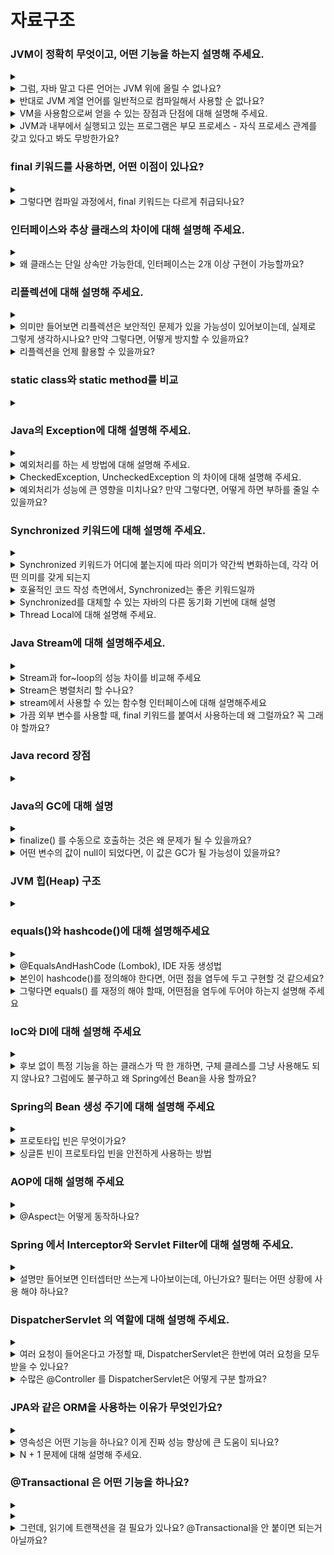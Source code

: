# 자료구조
### JVM이 정확히 무엇이고, 어떤 기능을 하는지 설명해 주세요.
<details>
<summary></summary>
<div>

## 1. JVM의 정의
- **Java Virtual Machine(JVM)**이란 자바 바이트코드(bytecode)를 실행하기 위한 **가상 컴퓨터(추상화된 컴퓨팅 플랫폼)**입니다.  
- 자바 컴파일러(`javac`)가 생성한 `.class` 파일(바이트코드)을 입력으로 받아, 실제 머신(운영체제·하드웨어)에서 동작할 수 있도록 해석·실행합니다.  
- JVM은 **‘한 번 컴파일하면 어디서나 실행된다(Write Once, Run Anywhere)’**는 자바 플랫폼의 핵심을 가능하게 하는 핵심 요소입니다.

## 2. JVM의 주요 구성 요소
1. **클래스 로더(Class Loader)**  
   - `.class` 파일을 읽어 메모리에 올리고, 내부 데이터 구조로 변환(링크)합니다.  
   - 사용자 정의 클래스뿐 아니라 런타임 라이브러리(예: `java.lang.*`)도 모두 이 서브시스템을 통해 로드됩니다.
2. **런타임 데이터 영역(Runtime Data Areas)**  
   - **메소드 영역(Method Area)**: 클래스·인터페이스의 런타임 상수 풀, 필드·메소드 정보 저장  
   - **힙(Heap)**: 객체 및 배열 인스턴스들이 생성되는 공간  
   - **스택(Stack)**: 각 스레드별로 JVM 호출 스택을 유지(메소드 호출 시마다 프레임 생성)  
   - **프로그램 카운터(PC) 레지스터**: 각 스레드가 현재 실행 중인 바이트코드의 주소를 가리킴  
   - **네이티브 메소드 스택(Native Method Stack)**: 자바 외 언어(C/C++ 등)로 작성된 네이티브 메소드 호출 시 사용
3. **실행 엔진(Execution Engine)**  
   - **인터프리터(Interpreter)**: 바이트코드를 한 줄씩 해석하며 실행  
   - **JIT 컴파일러(Just-In-Time Compiler)**: 반복적으로 호출되는 바이트코드를 네이티브 머신 코드로 번역해 **성능을 최적화**  
4. **가비지 컬렉터(Garbage Collector, GC)**  
   - 더 이상 참조되지 않는 객체를 탐지해 자동으로 메모리를 회수  
   - 메모리 누수를 방지하고, 명시적 메모리 해제 없이 안전한 실행 환경 제공  
5. **네이티브 인터페이스(Java Native Interface, JNI)**  
   - 자바 애플리케이션에서 C/C++ 등의 네이티브 코드를 호출할 수 있게 해 주는 브릿지 역할

## 3. JVM의 주요 기능
- **플랫폼 독립성 보장**  
  자바 바이트코드는 특정 하드웨어나 OS에 종속되지 않으므로, 동일한 `.class` 파일을 Windows·macOS·Linux 등 다양한 환경에서 실행 가능
- **메모리 관리 및 자동 가비지 컬렉션**  
  개발자가 명시적으로 메모리를 해제하지 않아도, JVM이 필요 시점에 객체를 정리하여 안정적인 메모리 운영
- **성능 최적화**  
  JIT 컴파일러를 통해 런타임에 핫스팟(빈번히 호출되는 코드)을 네이티브 코드로 변환, 반복 실행 시 성능 향상
- **보안 관리**  
  바이트코드 검증(bytecode verifier)을 통해 악의적인 코드 삽입을 방지하고, 클래스 로더·보안 매니저를 통해 실행 권한을 제어
- **멀티스레드 스케줄링 지원**  
  JVM 내부에서 스레드별 호출 스택과 PC 레지스터를 관리하여, 자바 레벨의 스레드 동시 실행 및 동기화 제공

## 4. JVM의 동작 과정 요약
1. **소스 코드(.java) → 바이트코드(.class) 컴파일**  
2. **클래스 로더**가 `.class` 파일 로드 및 링크  
3. **바이트코드 검증** (안전성·무결성 검사)  
4. **인터프리터** 또는 **JIT 컴파일러**를 통해 바이트코드 실행  
5. **런타임 데이터 영역**에서 객체 생성 및 메모리 관리  
6. **가비지 컬렉터**가 주기적으로 불필요 객체 회수

## 5. JVM의 이점
- **이식성**: 한번 작성한 코드를 다양한 플랫폼에서 실행  
- **안정성**: 메모리 안전성 및 보안 메커니즘 내장  
- **관리 용이성**: 자동 메모리 관리, 모니터링·디버깅 도구 제공  
- **확장성**: 다양한 가비지 컬렉터(G1, ZGC 등)와 최적화 기법 선택 가능  

---

이와 같이 JVM은 자바 프로그램을 실행하기 위한 **추상화된 런타임 환경**으로, 바이트코드를 플랫폼 독립적으로 해석·컴파일하고, 메모리·스레드·보안을 종합적으로 관리함으로써 자바의 핵심 가치인 “이식성·안정성·성능”을 실현합니다.
</div>
</details>
<details>
<summary>그럼, 자바 말고 다른 언어는 JVM 위에 올릴 수 없나요?</summary>
<div>

JVM은 ‘바이트코드(​.class)’를 실행하는 가상 머신이기 때문에, **바이트코드를 생성할 수 있는(any language compiler)를 JVM 타깃으로 삼기만 하면** 자바뿐 아니라 어떤 언어도 올릴 수 있습니다. 실제로 다음과 같은 언어들이 JVM 위에서 동작합니다:

- **Kotlin**  
  JetBrains에서 만든 정적 타입 언어로, 자바와 100% 상호 운용(interoperability) 가능  
- **Scala**  
  함수형·객체지향을 결합한 언어로, 병렬·비동기 프로그래밍에 강점  
- **Groovy**  
  동적 스크립트 언어로, 자바 문법과 호환되며 빌드 스크립트·테스트 코드 등에 자주 사용  
- **Clojure**  
  JVM 기반의 함수형 리스프(Lisp) 언어, 불변 자료구조·병렬 처리 모델 제공  
- **JRuby**  
  루비(Ruby) 언어를 JVM 위에서 실행할 수 있게 옮긴 구현체  
- **Jython**  
  파이썬(Python) 2.x 계열을 JVM 위에서 실행할 수 있는 구현체  
- **Ceylon, Fantom, Xtend, Gosu, Frege** 등  
  각각 고유의 문법과 특성을 가진 언어들이 JVM 타깃을 지원  

---

## 어떻게 가능할까?
1. **컴파일러 플러그인/백엔드**  
   - 언어의 컴파일러가 최종 산출물을 JVM 바이트코드로 생성하도록 백엔드를 구현  
   - 예: Kotlin 컴파일러, Scala 컴파일러, Groovy 컴파일러 등  
2. **인터프리터 방식**  
   - 순수 자바(Java) 코드로 해당 언어의 인터프리터를 작성하고, JVM에서 직접 해석  
   - 예: JRuby, Jython  
3. **JSR-292 (invokedynamic) 지원**  
   - 자바 7부터 도입된 `invokedynamic` 바이트코드 명령어로 동적 언어를 더 효율적으로 구현  

이처럼 JVM은 **언어 독립적인 런타임 플랫폼**으로 설계되어 있기 때문에, “JVM 타깃 코드(바이트코드)만 만들 수 있느냐”가 관건입니다. 자바가 아니어도, 자신만의 문법·타입 시스템을 가진 언어라도 바이트코드를 생산할 수 있다면 JVM 위에서 실행시킬 수 있습니다.
</div>
</details>
<details>
<summary>반대로 JVM 계열 언어를 일반적으로 컴파일해서 사용할 순 없나요?</summary>
<div>

**JVM 바이트코드로 컴파일**되어 `.class` 파일로 출력되고, 이를 JVM에서 실행하는 방식으로 동작합니다. 즉, 이들은 \*\*"JVM 위에서 실행되는 언어"\*\*입니다. 따라서 보통은 **JVM 없이 실행되지 않습니다.**

하지만 "일반적으로 컴파일해서 사용할 수 없느냐?"는 질문에 대해 더 깊이 들어가 보면 몇 가지 예외나 대안도 존재합니다.

---

### ✅ JVM 계열 언어를 "일반적으로 컴파일해서" 실행하는 방법들

1. **Ahead-of-Time (AOT) 컴파일러 사용**

   * 대표 사례: **GraalVM Native Image**
   * Java나 Kotlin 코드를 JVM 없이 실행할 수 있는 **네이티브 바이너리**로 컴파일합니다.
   * 장점: 빠른 시작 시간, 낮은 메모리 사용량
   * 단점: 리플렉션 등 일부 JVM 기능은 제한될 수 있음

2. **Kotlin/Native**

   * Kotlin은 JVM 이외에도 **Native 플랫폼용 컴파일러(Kotlin/Native)** 를 제공합니다.
   * 주로 iOS, Linux CLI 프로그램 등에 사용됩니다.
   * JVM 없이 실행 가능합니다.

3. **Scala Native**

   * Scala를 LLVM 기반의 **네이티브 코드**로 컴파일하는 프로젝트
   * 아직 완전 성숙하지는 않지만, 간단한 CLI 앱 등은 작성 가능

---

### ❌ 일반적인 상황에서는 JVM이 필요함

* Java나 Kotlin은 기본적으로 `javac`, `kotlinc` 등으로 **바이트코드**를 생성하고,
* 생성된 `.class` 파일은 `java` 커맨드나 JVM 기반 런타임에서 실행됨
* 그러므로 **JVM이 없이는 실행할 수 없습니다.**

---

요약하자면:
\*\*"일반적인 상황에서는 JVM이 필요하지만, 네이티브 컴파일러(AOT)를 사용하면 JVM 없이 실행 가능한 실행 파일도 만들 수 있다"\*\*는 게 핵심입니다.

</div>
</details>

<details>
<summary>VM을 사용함으로써 얻을 수 있는 장점과 단점에 대해 설명해 주세요.</summary>
<div>

가상 머신(VM, 특히 여기서는 **Java Virtual Machine – JVM**을 염두에 두고 설명하겠습니다)을 사용하는 것은 개발과 실행 환경에 많은 영향을 미칩니다. 아래는 **VM 사용의 장점과 단점**을 정리한 내용입니다.

---

## ✅ VM(JVM)을 사용함으로써 얻을 수 있는 **장점**

### 1. **플랫폼 독립성 (Write Once, Run Anywhere)**

* Java나 Kotlin 같은 언어는 바이트코드로 컴파일되고, JVM만 있다면 **Windows, macOS, Linux 등에서 동일하게 실행 가능**합니다.
* 이는 다양한 운영체제를 지원해야 하는 애플리케이션에 큰 장점입니다.

### 2. **풍부한 런타임 기능**

* 자동 메모리 관리(Garbage Collection)
* 스레드 관리, 모니터링, 리플렉션, JIT(Just-In-Time) 컴파일 등 고급 기능 제공
* 개발자가 저수준의 자원 관리를 직접 할 필요가 줄어듭니다.

### 3. **보안**

* JVM은 **샌드박스 환경**을 통해 애플릿이나 스크립트의 접근 범위를 제한할 수 있음
* 특히 웹 기반의 코드 실행 등에서 유용함 (과거에는 많이 쓰였지만 지금은 줄어듦)

### 4. **성숙한 생태계**

* 수십 년에 걸친 **툴링, 디버깅, 모니터링** 생태계
* Spring, Gradle, IntelliJ, JUnit 등 다양한 도구와 라이브러리 제공

### 5. **멀티언어 지원**

* JVM 위에서는 Java 외에도 Kotlin, Scala, Groovy 등 다양한 언어를 사용할 수 있음
* 여러 언어를 섞어 개발하는 것도 가능

---

## ❌ VM(JVM)을 사용할 때의 **단점**

### 1. **시작 시간 지연 (Cold Start)**

* JVM은 애플리케이션 시작 시 초기화 작업이 많아서 **시작 시간이 느릴 수 있음**
* 서버리스 환경이나 CLI 툴 등에서는 큰 단점이 될 수 있음

### 2. **메모리 사용량이 큼**

* JVM 자체가 일정 메모리를 항상 점유하고 있으며, 가비지 컬렉션 등도 추가 리소스를 사용
* 가벼운 애플리케이션에는 과할 수 있음

### 3. **JVM에 대한 의존**

* 실행에 반드시 JVM이 필요하며, JVM 버전에 따라 호환성 문제가 생길 수도 있음
* 설치/배포 환경에서 JVM 유무 확인이 필요

### 4. **네이티브 성능보다 낮을 수 있음**

* C/C++ 등 네이티브 언어보다는 실행 성능이 낮거나 예측 불가능할 수 있음
* 특히 하드웨어에 가까운 시스템 프로그래밍에는 부적합

---

## 🔄 요약 표

| 항목      | 장점             | 단점             |
| ------- | -------------- | -------------- |
| 플랫폼 독립성 | OS에 상관없이 실행 가능 | JVM 설치 필요      |
| 성능      | JIT으로 일정 수준 확보 | 네이티브보다 느릴 수 있음 |
| 메모리     | 자동 관리(GC)      | 리소스 사용량 많음     |
| 보안      | 샌드박스 실행        | 복잡한 설정 필요      |
| 생태계     | 풍부한 도구와 언어     | 러닝 커브 가능       |

---

좋습니다! 아래는 **VM 기반 언어 (예: Java, Kotlin, C#, Scala 등)** 와 **네이티브 언어 (예: C, C++, Rust, Go 등)** 를 다양한 관점에서 비교한 표입니다. 두 유형은 서로 다른 철학과 목적을 가지고 있어, 선택은 사용 목적과 환경에 따라 달라집니다.

---

## ✅ VM 기반 언어 vs 네이티브 언어 비교

| 항목           | VM 기반 언어                              | 네이티브 언어                        |
| ------------ | ------------------------------------- | ------------------------------ |
| **실행 방식**    | 중간 바이트코드로 컴파일 → VM(JVM, CLR 등) 위에서 실행 | 기계어로 직접 컴파일 → OS에서 직접 실행       |
| **플랫폼 독립성**  | 높음 (JVM만 있으면 OS에 상관없이 실행 가능)          | 낮음 (OS별로 바이너리 따로 빌드 필요)        |
| **성능**       | 적절히 빠름 (JIT, GC 등 덕분에 괜찮은 성능)         | 일반적으로 더 빠름 (AOT 컴파일로 최적화됨)     |
| **시작 속도**    | 느릴 수 있음 (JVM 초기화 시간)                  | 빠름 (바로 실행 가능)                  |
| **메모리 사용**   | 더 큼 (JVM 자체 오버헤드 + GC 리소스)            | 더 작음 (직접 메모리 관리)               |
| **개발 생산성**   | 높음 (자동 메모리 관리, 풍부한 라이브러리, 리플렉션 등)     | 낮을 수 있음 (직접 메모리 관리, 포인터 등)     |
| **디버깅/모니터링** | 풍부한 툴 제공 (JVM 기반 툴: VisualVM, JFR 등)  | 도구는 다양하지만 OS/언어마다 다름           |
| **안정성**      | 메모리 관련 버그 적음 (GC, 타입 안정성)             | 메모리 오류 발생 가능 (버퍼 오버플로우 등)      |
| **호환성**      | JVM 버전 간 이슈 있을 수 있음                   | OS/컴파일러 종속성 문제 있을 수 있음         |
| **사용 예**     | 웹 서버, 대규모 엔터프라이즈 앱, 백엔드 시스템           | 시스템 프로그래밍, 게임, OS, 실시간 앱, 임베디드 |

---

## ✅ 요약

* **VM 기반 언어**

  * 장점: 개발 속도 빠르고 안정적, 이식성 우수
  * 단점: 성능과 자원 사용면에서 불리

* **네이티브 언어**

  * 장점: 성능 우수, 리소스 제어 가능
  * 단점: 개발 난이도 높고, 플랫폼 종속성 있음

---

### 💡 어떤 경우에 어떤 언어를 쓰면 좋을까?

| 상황                        | 추천               |
| ------------------------- | ---------------- |
| 빠르게 안정적인 서버 구축            | Java, Kotlin, C# |
| 고성능 시스템이나 게임 개발           | C++, Rust        |
| 임베디드 시스템, 드라이버            | C                |
| 빠른 시작 시간과 단일 실행파일이 중요한 경우 | Go, Rust         |
| 복잡한 비즈니스 로직이 많은 대형 서비스    | Java, Scala      |

---


</div>
</details>

<details>
<summary>JVM과 내부에서 실행되고 있는 프로그램은 부모 프로세스 - 자식 프로세스 관계를 갖고 있다고 봐도 무방한가요?</summary>
<div>

**JVM과 그 안에서 실행되는 프로그램(Java, Kotlin 등으로 작성된 코드)** 간의 관계를 \*\*"부모-자식 프로세스 관계"\*\*로 보는 것은 **정확하지 않습니다.**

---

## 🔍 이유 설명

### ✅ JVM은 **하나의 프로세스**입니다.

* 우리가 `java MyProgram` 같은 명령어로 프로그램을 실행하면:

  1. **JVM 프로세스**가 시작되고
  2. 그 안에서 `.class` 또는 `.jar` 파일에 담긴 **바이트코드를 해석/실행**합니다.
* 즉, **Java 애플리케이션은 JVM 프로세스 안에서 실행되는 코드일 뿐**, 별도의 프로세스가 아닙니다.

➡️ 따라서 JVM과 Java 애플리케이션은 **"부모-자식 프로세스"가 아니라, "호스트와 내부 실행 코드" 관계**입니다.

---

## 💡 예외적으로 자식 프로세스를 생성하는 경우

Java 애플리케이션 내에서 다음과 같은 방식으로 **실제 자식 프로세스**를 생성할 수는 있습니다:

```java
Process p = Runtime.getRuntime().exec("ping google.com");
```

* 이 경우 `ping`은 **자식 프로세스**로 실행되며,
* **JVM은 부모 프로세스**, `ping`은 실제 OS 레벨에서 **자식 프로세스**가 됩니다.

---

## 🔄 요약

| 구분                     | 관계                               |
| ---------------------- | -------------------------------- |
| JVM ↔ Java 애플리케이션      | ❌ 프로세스-프로세스 아님 (같은 프로세스 내에서 실행됨) |
| JVM ↔ exec()로 만든 외부 명령 | ✅ 부모-자식 프로세스 관계 성립               |

---

ps, top, pstree 같은 명령어로 JVM과 서브프로세스 관계를 확인

리눅스나 유닉스 계열 시스템에서 **JVM과 서브프로세스 관계**를 확인하는 데 사용할 수 있는 주요 명령어들을 아래에 정리

---

## ✅ 1. `ps` 명령어

```bash
ps -ef | grep java
```

* 현재 실행 중인 JVM 프로세스를 확인할 수 있습니다.
* `java -jar MyApp.jar` 같은 명령이 보일 겁니다.

---

## ✅ 2. `pstree` 명령어

```bash
pstree -p
```

* 프로세스들을 **트리 구조로 시각화**해서 보여줍니다.
* JVM이 `exec()` 등을 통해 생성한 **자식 프로세스**가 있다면 JVM PID 아래에 보이게 됩니다.

예시:

```
systemd(1)─┬─java(12345)─┬─ping(12346)
```

→ 여기서 `java(12345)`가 JVM이고, `ping(12346)`은 `Runtime.exec()` 등으로 생성된 자식 프로세스입니다.

---

## ✅ 3. `top` 또는 `htop`

* 실행 중인 프로세스를 실시간으로 볼 수 있고,
* `htop`에서는 **트리 모드(F5)** 로 자식 프로세스를 확인할 수 있습니다.

---

## ✅ 4. Java 코드에서 PID 확인하는 방법

```java
long pid = ProcessHandle.current().pid();
System.out.println("JVM PID: " + pid);
```

자식 프로세스는 아래처럼 생성:

```java
Process p = Runtime.getRuntime().exec("ping google.com");
```

이 경우, OS 레벨에서 `ping` 프로세스는 위 JVM의 **자식 프로세스**로 보이게 됩니다.

---

</div>
</details>

### final 키워드를 사용하면, 어떤 이점이 있나요?

<details>
<summary></summary>
<div>

1. 변수에 final 사용
java
복사
편집
final int x = 10;
한 번 초기화된 이후 값을 변경할 수 없음.

이점:

불변성 보장: 코드 흐름 중 값이 바뀌지 않아 오류 가능성 감소.

멀티스레딩 환경에서 안정성 향상: final 변수는 thread-safe하게 작동함.

2. 메서드에 final 사용
java
복사
편집
class Parent {
    public final void show() {
        System.out.println("Hello");
    }
}
서브클래스에서 오버라이드 금지.

이점:

의도한 동작을 유지: 중요한 로직이 자식 클래스에서 변경되지 않도록 보장.

보안성 향상: 예기치 않은 확장을 막아 코드 안정성 증가.

3. 클래스에 final 사용
java
복사
편집
final class MyClass {
    // ...
}
상속이 불가능한 클래스.

이점:

디자인 고정: 의도적으로 확장을 금지해 API 설계 안정성 확보.

성능 최적화 가능: JIT 컴파일러가 final 클래스는 더 공격적으로 최적화 가능.

추가 이점
가독성 향상: 값을 변경하지 않을 것임을 명시적으로 표현.

에러 예방: 실수로 변수 재할당, 메서드 오버라이드 등 방지.

필요 이상으로 final을 남용하면 유연성이 떨어질 수 있으므로, 변경 가능성이 없다고 확신할 때 사용
</div>
</details>

<details>
<summary>그렇다면 컴파일 과정에서, final 키워드는 다르게 취급되나요?</summary>
<div>

`final` 키워드는 **컴파일러와 JVM이 코드를 다르게 최적화할 수 있도록 힌트를 주는 역할**을 합니다. 컴파일 과정에서 `final`이 있으면 다음과 같은 방식으로 특별히 취급됩니다:

---

### 1. **`final` 변수 (특히 상수)는 인라인(inline) 처리됨**

```java
final int A = 10;
int b = A + 5;
```

* 컴파일 시점에 `A`는 리터럴 `10`으로 직접 치환되어 사용됨.
* **결과적으로 더 빠른 실행**과 **메모리 절약** 가능.
* 단, `static final` 변수는 상수 풀(Constant Pool)에 저장되어 전역적으로 재사용 가능.

---

### 2. **`final` 메서드는 오버라이딩이 불가능하므로 디스패치 최적화 가능**

```java
final void doSomething() {}
```

* 메서드가 서브클래스에서 바뀔 수 없으므로 **정적 바인딩(static binding)** 사용 가능.
* 일반적인 메서드는 **동적 바인딩**을 거쳐야 하지만, `final`이면 그 과정을 생략 가능 → **호출 속도 향상**.

---

### 3. **`final` 클래스는 전체 구조가 고정되므로 더 과감한 최적화 가능**

```java
final class MyUtil { ... }
```

* JVM이 클래스의 구조나 메서드 호출 방식이 절대 바뀌지 않는다고 확신할 수 있어, **JIT 컴파일러가 aggressive한 인라이닝이나 옵티마이제이션 수행** 가능.

---

### 4. **`final` 지역 변수는 람다나 익명 클래스에서 참조 가능**

```java
Runnable r = () -> {
    System.out.println(a); // a는 final 또는 effectively final이어야 함
};
```

* 컴파일러는 해당 변수를 \*\*closure(클로저)\*\*에 캡처해야 하므로, 값이 바뀌지 않음을 확신해야 함.

---

요약하면, **`final`은 컴파일러에게 "이 값/구조는 바뀌지 않는다"는 확신을 주어 더 효율적인 바이트코드와 실행 성능을 가능하게 합니다**.

`final` 키워드는 JIT(Just-In-Time) 컴파일러가 **더 aggressive(공격적인) 인라이닝 및 최적화**를 수행할 수 있도록 도와줍니다. 그 이유와 작동 방식은 다음과 같습니다:

---

### ✅ **JIT 컴파일러 최적화란?**

* JIT은 자바 바이트코드를 **런타임 시 기계어로 변환하면서 성능 최적화**를 수행합니다.
* JIT의 목표는 CPU가 더 빠르게 실행할 수 있도록 **중복 제거**, **함수 인라이닝**, **루프 최적화** 등을 적용하는 것입니다.

---

### 💡 `final`이 어떻게 도움이 되는가?

#### 1. **메서드 인라이닝 (Method Inlining)**

* 인라이닝이란, **함수를 호출하지 않고, 그 내부 코드를 호출 지점에 직접 삽입**하는 최적화입니다.
* 일반 메서드는 오버라이딩 가능성이 있어 런타임까지 어떤 구현이 호출될지 확정할 수 없습니다.
* 하지만 `final` 메서드는 **절대 오버라이딩되지 않음** → **JVM이 인라인을 바로 적용 가능**.

예:

```java
final void printHello() {
    System.out.println("Hello");
}
```

* 이 함수가 자주 호출된다면, 호출부에 `System.out.println("Hello");`를 직접 넣을 수 있습니다.
* → **함수 호출 비용 제거** + **JVM 추가 최적화 가능**.

---

#### 2. **클래스 인라이닝**

* `final` 클래스는 구조가 확정되어 있어, **JVM이 객체 구조를 분석하고 최적화하기 쉬움**.
* 예: `final class Point { int x, y; }`

  * 객체 생성 시 구조가 불변임을 알기 때문에 **메모리 접근이나 생성 비용 최적화 가능**.

---

#### 3. **필드 접근 최적화**

* `final` 필드는 한 번만 설정되고 이후 변경되지 않기 때문에:

  * **CPU 캐시에 안정적으로 유지될 수 있음**
  * **배치된 값이 바로 인라인**되거나 **dead code 제거 대상이 아님**.

---

### 🧠 요약

| 키워드           | JIT 최적화 혜택          |
| ------------- | ------------------- |
| `final` 메서드   | 인라이닝, 정적 바인딩 가능     |
| `final` 클래스   | 인라인 생성, 구조 최적화      |
| `final` 변수/필드 | 값 고정 → 빠른 접근, 상수 대체 |

---

JIT의 이런 최적화는 특히 **반복 호출**, **루프 내 코드**, **작은 유틸리티 메서드**에서 성능 차이를 체감할 수 있습니다.

</div>
</details>

### 인터페이스와 추상 클래스의 차이에 대해 설명해 주세요.

<details>
<summary></summary>
<div>
인터페이스(Interface)와 추상 클래스(Abstract Class)는 모두 Java에서 \*\*추상화(abstraction)\*\*를 제공하는 도구지만, 용도와 사용 방식에 중요한 차이가 있습니다. 아래에서 핵심 차이를 정리해 드리겠습니다.

---

## ✅ 기본 개념

| 항목      | 인터페이스 (Interface)             | 추상 클래스 (Abstract Class)          |
| ------- | ----------------------------- | -------------------------------- |
| 목적      | **계약(Contract)**: 무엇을 할 수 있는가 | **틀 제공(Template)**: 어떻게 동작해야 하는가 |
| 다중 상속   | O (여러 인터페이스 구현 가능)            | X (한 개의 클래스만 상속 가능)              |
| 인스턴스 생성 | X (객체 생성 불가)                  | X (객체 생성 불가)                     |

---

## ✅ 멤버 구성

| 항목  | 인터페이스                           | 추상 클래스                           |
| --- | ------------------------------- | -------------------------------- |
| 필드  | `public static final` 상수만 가능    | 일반 필드 가능 (private, protected 포함) |
| 메서드 | 기본은 추상 메서드, `default/static` 허용 | 추상 메서드 + 일반 메서드 둘 다 가능           |
| 생성자 | 없음                              | 있음                               |

---

## ✅ 사용 목적 차이

| 항목       | 인터페이스                       | 추상 클래스                      |
| -------- | --------------------------- | --------------------------- |
| 언제 사용하나? | 전혀 다른 계열의 클래스에 **공통 기능 명세** | 관련 있는 클래스들의 **공통 기능 구현 제공** |
| 예시       | `Comparable`, `Runnable`    | `Animal`, `Shape` 등         |

---

## ✅ Java 8 이후의 인터페이스 변화

* `default` 메서드: 인터페이스에서도 구현 가능해짐.
* `static` 메서드: 인터페이스에 정적 메서드 정의 가능.
* 하지만 여전히 \*\*상태(필드)\*\*는 가질 수 없으며, `Object` 클래스의 메서드는 오버라이드 불가.

---

## ✅ 예제 비교

### 인터페이스 예

```java
interface Drivable {
    void drive();
}
```

### 추상 클래스 예

```java
abstract class Vehicle {
    int speed;

    void setSpeed(int speed) {
        this.speed = speed;
    }

    abstract void drive();
}
```

---

## 🔄 요약 비교

| 기준     | 인터페이스       | 추상 클래스  |
| ------ | ----------- | ------- |
| 다중 상속  | 가능          | 불가능     |
| 상태(필드) | 가질 수 없음     | 가질 수 있음 |
| 기본 구현  | Java 8부터 가능 | 항상 가능   |
| 생성자    | 없음          | 있음      |
| 관계     | "할 수 있다"    | "이다"    |

---

### ✅ 실무 조언:

* **"서로 관련 없는 객체들에 공통 기능을 부여"** → 인터페이스
* **"공통된 속성과 동작이 있는 상속 구조"** → 추상 클래스

둘을 **동시에 사용할 수도 있고**, **하나의 추상 클래스가 여러 인터페이스를 구현**할 수도 있습니다.

</div>
</details>

<details>
<summary>왜 클래스는 단일 상속만 가능한데, 인터페이스는 2개 이상 구현이 가능할까요?</summary>
<div>

아주 좋은 질문입니다! 핵심은 \*\*"복잡성과 충돌을 방지하면서도 유연성을 제공하려는 설계 철학"\*\*에 있습니다.

---

## ✅ 클래스는 **단일 상속**만 가능한 이유

### ⚠️ 다중 상속의 문제점 (클래스 기준)

다중 상속은 **여러 부모 클래스에서 동일한 이름의 메서드나 필드**를 상속받을 경우, \*\*우선순위를 알기 어려워서 모호성(ambiguity)\*\*이 발생합니다.

예를 들어:

```java
class A {
    void hello() { System.out.println("Hello from A"); }
}

class B {
    void hello() { System.out.println("Hello from B"); }
}

// Java에서는 아래와 같은 다중 상속이 허용되지 않음
class C extends A, B { } // 오류 발생!
```

* 위 상황에서는 `C.hello()`가 A의 것인지 B의 것인지 **결정할 수 없음**.
* 이는 **Diamond Problem**이라고도 불립니다.

➡️ **이런 혼란을 피하기 위해 자바는 클래스에 대해 "단일 상속"만 허용**합니다.

---

## ✅ 인터페이스는 **다중 구현**이 가능한 이유

### ✔️ 인터페이스는 본질적으로 \*\*계약(명세)\*\*만 정의하기 때문

* 인터페이스는 **상태(필드)나 구현을 갖지 않는 추상적인 메서드 선언**만 포함했기 때문에, 충돌 가능성이 거의 없음.
* 즉, 클래스는 **구현과 상태를 상속**하지만, 인터페이스는 \*\*기능의 약속(형태)\*\*만 상속.

예:

```java
interface Flyable {
    void fly();
}

interface Swimmable {
    void swim();
}

class Duck implements Flyable, Swimmable {
    public void fly() { System.out.println("Flying"); }
    public void swim() { System.out.println("Swimming"); }
}
```

* Duck은 **두 인터페이스 모두의 기능을 명확하게 구현**하면 되기 때문에 충돌 없음.

---

## ✅ Java 8 이후: `default` 메서드로 생긴 잠재적 충돌

인터페이스에 `default` 메서드가 생기면서 충돌 가능성이 생겼지만, Java는 다음과 같이 **명시적 해결**을 요구합니다:

```java
interface A {
    default void hello() { System.out.println("Hello from A"); }
}

interface B {
    default void hello() { System.out.println("Hello from B"); }
}

class C implements A, B {
    public void hello() {
        A.super.hello(); // 또는 B.super.hello();
    }
}
```

➡️ 충돌 시 개발자가 **직접 우선순위를 지정**하게 강제함 → **안전성과 유연성 모두 확보**.

---

## 🧠 결론

| 구분         | 클래스 상속       | 인터페이스 구현         |
| ---------- | ------------ | ---------------- |
| 다중 상속 허용   | ❌            | ✅                |
| 이유         | 충돌 위험, 상태 상속 | 명세만 제공, 구현 충돌 없음 |
| Java 설계 철학 | 안전성 우선       | 유연성 확보           |

---

즉, **인터페이스는 충돌 없이 유연한 기능 조합이 가능하기 때문에 다중 구현을 허용하지만**, **클래스는 복잡한 상태와 구현을 포함하기 때문에 단일 상속만 허용되는 것**입니다.

</div>
</details>

### 리플렉션에 대해 설명해 주세요.

<details>
<summary></summary>
<div>

### 🔍 리플렉션의 핵심 개념

리플렉션을 사용하면 프로그램이 실행 중일 때 다음과 같은 작업이 가능합니다:

- 클래스의 이름, 메서드, 필드, 생성자 등의 **구조를 조회**
- **새로운 인스턴스 생성**
- **메서드 호출**
- **필드(변수) 값 읽기/쓰기**
- **어노테이션 읽기**

---

### 🛠️ 리플렉션의 예 (Java 기준)

```java
Class<?> clazz = Class.forName("com.example.MyClass");  // 클래스 로딩
Object obj = clazz.getDeclaredConstructor().newInstance();  // 인스턴스 생성
Method method = clazz.getMethod("sayHello");  // 메서드 조회
method.invoke(obj);  // 메서드 호출

```

---

### ⚠️ 리플렉션의 단점

1. **성능 저하** – 일반적인 코드보다 느립니다 (JIT 최적화 어려움)
2. **보안 이슈** – private 필드/메서드 접근 가능
3. **유지보수 어려움** – 코드 가독성 낮고 오류가 런타임까지 숨겨짐

---

### 🎯 리플렉션이 유용한 상황

- 프레임워크 개발 (예: 스프링, Hibernate)
- 테스트 도구 (예: JUnit)
- 의존성 주입 / 객체 직렬화 / JSON 매핑
</div>
</details>

<details>
<summary>의미만 들어보면 리플렉션은 보안적인 문제가 있을 가능성이 있어보이는데, 실제로 그렇게 생각하시나요? 만약 그렇다면, 어떻게 방지할 수 있을까요?</summary>
<div>

### 🔐 왜 리플렉션이 보안상 위험한가?

1. **접근 제한 무력화**
    
    `private`, `protected` 멤버에도 `setAccessible(true)`를 통해 접근 가능:
    
    ```java
    Field field = clazz.getDeclaredField("secret");
    field.setAccessible(true);  // 접근 제한 해제
    
    ```
    
2. **코드 무결성 훼손**
    
    원래 의도하지 않은 방식으로 객체를 조작해 버그나 취약점을 만들 수 있음.
    
3. **샌드박스 우회**
    
    제한된 환경(예: JVM 샌드박스, 웹브라우저)에서도 시스템 자원에 접근할 수 있게 될 수 있음.
    
4. **민감한 정보 노출**
    
    예: 인증 토큰, 비밀번호, 내부 설정 등을 리플렉션으로 조회 가능
    

---

### 🛡️ 리플렉션 관련 보안 위험을 방지하는 방법

1. **보안 매니저(Security Manager) 사용** *(Java 환경)*
    
    리플렉션으로 접근할 수 있는 범위를 제어할 수 있었지만, Java 17 이후 deprecated됨.
    
2. **모듈 시스템 활용 (Java 9+)**
    
    `module-info.java`를 통해 특정 패키지나 클래스를 외부에서 접근 불가하도록 선언.
    
3. **접근 권한 체크**
    
    `setAccessible(true)`는 보안 매니저나 정책에 따라 제한 가능.
    
4. **코드 리뷰와 정적 분석 도구 활용**
    
    리플렉션 사용이 포함된 부분을 별도로 검토하고, 정적 분석 도구(예: SonarQube)로 감시.
    
5. **라이브러리 사용 주의**
    
    외부 라이브러리가 리플렉션을 남용할 수 있으므로, 신뢰할 수 있는 라이브러리만 사용.
    
6. **최대한 사용 자제**
    
    리플렉션은 꼭 필요한 경우에만 사용하고, 가능한 대체 방법(예: 인터페이스, 전략 패턴 등)을 고려.
    

---

### ✅ 결론

> 리플렉션은 강력하지만, 잘못 사용하면 보안상 매우 위험한 도구입니다.
> 
> 
> 보안 정책과 설계 원칙에 따라 신중하게 사용하고, **사전 통제**와 **사후 모니터링**이 필요합니다.
>
</div>
</details>

<details>
<summary>리플렉션을 언제 활용할 수 있을까요?</summary>
<div>

리플렉션(reflection)은 **일반적인 개발에서는 가급적 피하는 것이 원칙**이지만, 특정 상황에서는 **다른 방법으로는 해결하기 어려운 유용한 도구**가 됩니다. 아래는 **리플렉션을 사용해도 되는(혹은 사용하는 게 적절한) 대표적인 상황들**입니다.

---

## ✅ 리플렉션을 사용해도 되는/사용이 적절한 상황

---

### 1. **프레임워크나 라이브러리 개발**

- **목적**: 사용자의 클래스 구조를 몰라도 자동으로 DI(의존성 주입), 애노테이션 처리, 설정 바인딩 등을 구현
- **예시**: Spring, Hibernate, Jackson, JUnit 등
- **사용 이유**: 클래스나 필드 정보를 런타임에 동적으로 해석해야 하기 때문

```java
Field field = clazz.getDeclaredField("username");
field.setAccessible(true);
field.set(instance, "admin");

```

---

### 2. **직렬화/역직렬화 처리**

- **목적**: 객체를 JSON, XML 등으로 변환하거나 다시 복원할 때
- **예시**: Gson, Jackson 등이 객체의 필드를 리플렉션으로 탐색해서 값 변환

---

### 3. **애노테이션 기반 처리**

- **목적**: 특정 애노테이션이 붙은 클래스/메서드/필드를 찾아 기능 실행
- **예시**: 테스트 메서드(@Test) 실행, 커스텀 컨트롤러 등록 등

```java
if (method.isAnnotationPresent(MyAnnotation.class)) {
    method.invoke(obj);
}

```

---

### 4. **플러그인 시스템, 모듈 로딩**

- **목적**: 클래스 이름을 문자열로 받아서 동적으로 로딩 및 실행
- **예시**: 게임 모드 시스템, 스크립트 기반 확장

```java
Class<?> pluginClass = Class.forName("com.game.plugins.SpeedBoost");
Plugin plugin = (Plugin) pluginClass.getDeclaredConstructor().newInstance();

```

---

### 5. **테스트 도구에서의 내부 접근**

- **목적**: 테스트 코드에서 private 필드나 메서드를 조작하고 검증할 필요가 있을 때
- **예시**: 단위 테스트에서 내부 상태 강제 설정

---

### 6. **로깅 및 디버깅 도구**

- **목적**: 런타임 객체의 구조를 분석해서 콘솔에 출력하는 등의 작업

---

## ⚠️ 사용을 피해야 할 일반적인 상황

| 상황 | 대체 가능 | 이유 |
| --- | --- | --- |
| 단순 메서드 호출 | O (직접 호출) | 리플렉션은 느리고 복잡 |
| 일반 필드 접근 | O | 유지보수 어려움 |
| 로직 제어 | O (패턴 활용) | 코드 구조가 불투명해짐 |

---

## 🔑 요약

> 리플렉션은 "플러그인처럼 유연한 구조"가 필요한 도구적 환경에서만 사용하는 것이 원칙입니다.
> 애플리케이션 로직 자체에 남용해서는 안 됩니다.
</div>
</details>

### static class와 static method를 비교

<details>
<summary></summary>
<div>

## 📘 개념 비교: `static class` vs `static method`

| 항목 | `static class` | `static method` |
| --- | --- | --- |
| **정의 위치** | 클래스 안에 중첩(nested)되어 정의 | 클래스 내부의 정적 메서드 |
| **사용 주체** | **클래스 자체**가 소유 (인스턴스 불필요) | **클래스 이름**으로 직접 호출 가능 |
| **주로 사용되는 경우** | 유틸리티 클래스나 구조적 데이터 정리 목적 | 헬퍼 함수, 공통 기능 등 |
| **인스턴스 변수 접근** | 외부 클래스 인스턴스에 접근 불가 | 인스턴스 변수에 접근 불가 |
| **언제 사용하나?** | 클래스 간 구조적 연결이 필요할 때 | 상태를 가지지 않는 동작(기능)만 구현할 때 |

---

## 🧱 예제 (Java 기준)

### 🔹 `static method` 예시

```java
public class MathUtils {
    public static int add(int a, int b) {
        return a + b;
    }
}

// 사용
int sum = MathUtils.add(3, 5);

```

- 객체 생성 없이 바로 호출 가능
- 상태를 가지지 않고 입력 → 출력만 존재

---

### 🔹 `static class` 예시

```java
public class Outer {
    static class Inner {
        void print() {
            System.out.println("Static nested class");
        }
    }
}

// 사용
Outer.Inner inner = new Outer.Inner();
inner.print();

```

- 외부 클래스 인스턴스 없이도 내부 클래스 생성 가능
- 외부 클래스의 **인스턴스 변수에는 접근 불가**

---

## 🧠 정리

| 상황 | 사용 추천 |
| --- | --- |
| 기능(행위)만 구현, 상태가 필요 없음 | `static method` |
| 구조상 클래스 내부에 또 다른 클래스를 정의하고 싶음 | `static class` |
| 내부 클래스가 외부 클래스 인스턴스 필요 | **비-static class** 사용 |
</div>
</details>

### Java의 Exception에 대해 설명해 주세요.
<details>
<summary></summary>
<div>

Java에서 `Exception`(예외)은 **프로그램 실행 중 발생할 수 있는 오류 상황을 객체로 표현한 것**입니다. 예외 처리를 통해 프로그램은 **예상치 못한 문제를 중단하지 않고 안정적으로 대응**할 수 있습니다.

---

## ✅ 1. Exception의 분류

Java에서는 `Throwable` 클래스가 **예외 계층의 최상위**입니다. 그 하위로 두 가지 주요 분류가 있습니다:

```
Throwable
 ├── Error             // 시스템 오류 (OutOfMemoryError 등 → 처리 불가)
 └── Exception         // 일반적인 예외 (처리 가능)
      ├── CheckedException   // 반드시 처리해야 하는 예외
      └── UncheckedException // 런타임 예외 (선택적 처리)

```

| 유형 | 설명 | 예시 |
| --- | --- | --- |
| ✅ Checked Exception | 컴파일 시점에 예외 처리 필요 | `IOException`, `SQLException` |
| ⚠️ Unchecked Exception (RuntimeException) | 컴파일러가 강제하지 않음 | `NullPointerException`, `IndexOutOfBoundsException` |

---

## ✅ 2. 예외 처리 방법

### 🔹 try-catch-finally

```java
try {
    int result = 10 / 0;
} catch (ArithmeticException e) {
    System.out.println("0으로 나눌 수 없습니다.");
} finally {
    System.out.println("항상 실행됩니다.");
}

```

### 🔹 throws

메서드 호출자에게 예외 처리를 **위임**할 수 있습니다.

```java
public void readFile(String path) throws IOException {
    FileReader fr = new FileReader(path);
}

```

---

## ✅ 3. 사용자 정의 예외

자신만의 예외를 만들어서 의미 있는 오류를 표현할 수 있습니다.

```java
public class InvalidUserException extends Exception {
    public InvalidUserException(String message) {
        super(message);
    }
}

```

사용 시:

```java
if (!user.isValid()) {
    throw new InvalidUserException("유효하지 않은 사용자입니다.");
}

```

---

## ✅ 4. 예외 vs 오류 (Error)

| 항목 | Exception | Error |
| --- | --- | --- |
| 목적 | 예외적 상황에 대한 **복구 가능성** 고려 | JVM 내부 오류 등 **복구 불가능** |
| 예시 | `FileNotFoundException`, `IllegalArgumentException` | `OutOfMemoryError`, `StackOverflowError` |
| 처리 | try-catch or throws | 보통 처리하지 않음 |

---

## ✅ 5. 실무 팁

- **예외 메시지는 구체적으로**: 로그 분석 시 원인 파악이 쉬움
- **Exception wrapping**: 다른 계층으로 전달할 때 `throw new CustomException("...", cause)` 형태로 감싸면 stack trace 보존 가능
- **최대한 구체적인 예외로 catch**: `catch (Exception e)`는 가급적 피함
- **예외 남용 주의**: 제어 흐름에 예외를 쓰는 건 성능과 가독성에 좋지 않음

---

### 🔚 정리

> Java의 Exception은 안정적인 프로그램 실행을 위한 핵심 도구입니다.
> 
> 
> 적절히 **예외를 구분하고**, **처리 전략을 세우며**, **사용자 정의 예외로 도메인을 표현**하면
> 
> 견고하고 유지보수성 높은 코드를 만들 수 있습니다.
>
</div>
</details>

<details>
<summary>예외처리를 하는 세 방법에 대해 설명해 주세요.</summary>
<div>

Java에서 예외를 처리하는 **대표적인 3가지 방법**은 다음과 같습니다:

---

### ✅ 1. `try-catch` 문 사용

예외 발생이 예상되는 코드를 `try` 블록에 작성하고, 예외 발생 시 실행할 코드를 `catch` 블록에 작성합니다.

```java
try {
    int result = 10 / 0;
} catch (ArithmeticException e) {
    System.out.println("예외 발생: " + e.getMessage());
}

```

- **특징**: 예외를 직접 처리하여 프로그램 중단 없이 흐름을 유지
- **사용 시점**: 예외가 발생할 수 있는 위치에서 **즉시 처리**해야 할 때

---

### ✅ 2. `throws` 키워드로 위임

메서드 선언부에서 `throws` 키워드를 사용해 예외 처리를 **호출자에게 위임**합니다.

```java
public void readFile(String path) throws IOException {
    FileReader fr = new FileReader(path);
}

```

- **특징**: 호출한 쪽에서 예외를 처리하게 하여 책임을 분리
- **사용 시점**: 메서드 내부에서 예외 처리하기 적절치 않을 때

---

### ✅ 3. `try-catch-finally` 또는 `try-with-resources`

예외가 발생하든 안 하든 **항상 실행**해야 하는 코드를 `finally`에 작성하거나, 리소스를 안전하게 자동 닫기 위해 `try-with-resources`를 사용합니다.

### ✅ `finally` 예시:

```java
FileInputStream fis = null;
try {
    fis = new FileInputStream("file.txt");
    // 파일 처리
} catch (IOException e) {
    e.printStackTrace();
} finally {
    if (fis != null) {
        try {
            fis.close();
        } catch (IOException e) {
            e.printStackTrace();
        }
    }
}

```

### ✅ `try-with-resources` 예시:

```java
try (FileInputStream fis = new FileInputStream("file.txt")) {
    // 파일 처리
} catch (IOException e) {
    e.printStackTrace();
}

```

- **특징**: 자원 정리를 자동으로 하거나, 항상 실행되어야 할 코드를 보장
- **사용 시점**: 파일, 네트워크 등 **자원 관리**가 필요한 경우

---

### 🔚 요약

| 방법 | 사용 목적 | 사용 시점 |
| --- | --- | --- |
| `try-catch` | 예외를 즉시 처리 | 직접 처리 필요할 때 |
| `throws` | 예외를 위임 | 호출자에게 책임 넘길 때 |
| `finally` / `try-with-resources` | 리소스 정리 보장 | 파일/DB/네트워크 등 |

---

**💡 실무 팁**: 예외는 무조건 잡기보다는, **의미 있는 위치에서 적절히 처리하거나 위임**하는 게 중요합니다.
</div>
</details>

<details>
<summary>CheckedException, UncheckedException 의 차이에 대해 설명해 주세요.</summary>
<div>

## ✅ Checked Exception

| 특징 | 내용 |
| --- | --- |
| 컴파일 시점 | **컴파일러가 강제로 처리** 요구 (`try-catch` 또는 `throws`) |
| 상속 관계 | `Exception`을 상속하지만, `RuntimeException`은 **제외** |
| 예시 | `IOException`, `SQLException`, `ParseException` 등 |
| 목적 | 예외 처리를 강제해서 **신뢰성** 높이기 위함 |

### ✔ 예:

```java
public void readFile(String path) throws IOException {
    FileReader reader = new FileReader(path); // 컴파일 에러 발생 → 예외 처리 필요
}

```

---

## ✅ Unchecked Exception

| 특징 | 내용 |
| --- | --- |
| 컴파일 시점 | **컴파일러가 처리 강제하지 않음** |
| 상속 관계 | `RuntimeException` 및 그 하위 클래스 |
| 예시 | `NullPointerException`, `IllegalArgumentException`, `IndexOutOfBoundsException` 등 |
| 목적 | **프로그래밍 로직 오류** → 개발자가 코드 수정으로 해결해야 함 |

### ✔ 예:

```java
public int divide(int a, int b) {
    return a / b; // b가 0이면 ArithmeticException 발생 (언체크드지만 컴파일 통과)
}

```

---

## ✅ 차이 요약

| 구분 | 체크드 예외 | 언체크드 예외 |
| --- | --- | --- |
| 강제 처리 | O (`try-catch` 또는 `throws`) | X |
| 컴파일러 검사 | O | X |
| 상속 관계 | `Exception` (단, `RuntimeException` 제외) | `RuntimeException` 및 하위 |
| 용도 | 외부 문제 (파일, DB 등) | 프로그래밍 실수 |
| 예 | `IOException`, `SQLException` | `NullPointerException`, `ArrayIndexOutOfBoundsException` |

---

## ✅ 결론

- **체크드 예외**: 발생 가능성이 높고, 회복 가능한 외부 문제
    
    → "파일이 없을 수도 있으니 대비하라"는 메시지
    
- **언체크드 예외**: 주로 프로그래머 실수 (버그)
    
    → "이건 네가 코드 제대로 짜야 한다"는 의미
    

---

실무에서는 **체크드 예외를 싫어하는 개발자도 많지만**, 외부와의 인터페이스가 많거나 안정성이 중요한 시스템에서는 여전히 유용하게 사용됩니다.
</div>
</details>

<details>
<summary>예외처리가 성능에 큰 영향을 미치나요? 만약 그렇다면, 어떻게 하면 부하를 줄일 수 있을까요?</summary>
<div>

**Java의 예외 처리(Exception Handling)는 성능에 영향을 미칠 수 있습니다.**

하지만 중요한 건 "예외 발생 자체"가 느린 것이지, "try-catch 구문이 있다고 해서 성능이 떨어지지는 않는다"는 점입니다.

---

## ✅ 예외 처리와 성능 영향

### ✔ 영향이 있는 부분

- **예외가 실제로 발생**할 때 → **스택 트레이스(stack trace)** 생성, **예외 객체 생성**, **컨트롤 흐름 변경** 등으로 CPU 비용이 큽니다.
- 반복문이나 실시간 처리 코드에서 예외가 **자주 발생**하면 성능 저하가 뚜렷해집니다.

### ✔ 영향이 없는 부분

- 단순히 `try-catch` 구문을 **사용만 했을 때는 성능에 큰 영향 없음**
    
    → 예외가 **발생하지 않으면** 거의 비용이 없습니다.
    

---

## ✅ 부하를 줄이는 방법

| 방법 | 설명 |
| --- | --- |
| ❌ 예외를 **흐름 제어 용도로 사용하지 말 것** | 예: `NumberFormatException`을 try-catch로 감싸고 매번 검사하는 대신, `isDigit` 같은 사전 검사를 사용 |
| ✅ 예외 발생 가능성을 **사전에 방지** | null 체크, 조건문 등으로 예외 발생 조건을 줄임 |
| ✅ 반복문 내부에서는 특히 주의 | 루프 안에서 예외가 반복 발생하면 성능 저하 큼 |
| ✅ 필요한 경우 로그 레벨 조절 | 스택 트레이스를 매번 출력하면 I/O 비용도 증가함 |
| ✅ `try-with-resources` 사용 | 자원 누수를 방지하면서도 깔끔하게 처리 가능 |
| ✅ 예외 클래스 사용을 최적화 | 자주 발생하는 예외는 커스텀 예외로 만들어 필요한 정보만 담고, 스택 트레이스 생성을 제한하는 방식도 고려 가능 (`fillInStackTrace()` 오버라이딩) |

---

## ✅ 예: 흐름 제어에 예외를 쓰면 안 되는 경우

❌ **안 좋은 예 (예외를 조건 분기처럼 사용)**:

```java
for (String s : list) {
    try {
        int num = Integer.parseInt(s);
    } catch (NumberFormatException e) {
        // 무시
    }
}

```

✅ **좋은 예 (예외 자체를 사전에 방지)**:

```java
for (String s : list) {
    if (s.matches("\\d+")) {
        int num = Integer.parseInt(s);
    }
}

```

---

## ✅ 결론

- 예외 처리는 반드시 필요하지만, **예외 발생을 피하는 설계가 더 중요**합니다.
- 특히, 예외가 **빈번히 발생하는 구조라면 반드시 리팩토링**을 고려해야 합니다.
- 실무에서는 예외 발생은 **"정상적이지 않은 흐름"**이라는 점을 기억하세요.

필요하다면 GC, JFR(Java Flight Recorder) 또는 벤치마크 도구로 실측해보는 것도 좋은 접근입니다.
</div>
</details>

### Synchronized 키워드에 대해 설명해 주세요.
<details>
<summary></summary>
<div>

자바의 `synchronized` 키워드는 **동시성 환경에서 공유 자원에 대한 상호 배제를 보장**하기 위해 사용됩니다. 크게 두 가지 용도로 나뉩니다.

---

## 1. 메서드 동기화 (Method Synchronization)

```java
public synchronized void increment() {
    counter++;
}
```

* **대상:** 인스턴스 메서드에 붙이면 해당 객체의 **인스턴스 락**(intrinsic lock, 모니터)을 획득합니다.
* **동작:** 한 스레드가 이 메서드를 호출해 락을 획득하면, 같은 객체의 다른 `synchronized` 메서드는 락이 풀릴 때까지 진입 대기합니다.
* **static 메서드 동기화:** `public static synchronized void foo()` 형태로 쓰면 **클래스 객체**(`Class<?>` 인스턴스)에 대한 락을 사용합니다.

---

## 2. 블록 동기화 (Block Synchronization)

```java
public void transfer(Account from, Account to, int amount) {
    // from 객체의 락만 걸기
    synchronized (from) {
        // critical section: from.balance 변경
        from.withdraw(amount);
    }
    // to 객체의 락만 걸기
    synchronized (to) {
        to.deposit(amount);
    }
}
```

* **유연성:** 메서드 전체가 아니라 필요한 코드 영역만 동기화할 수 있어, 락 경합(lock contention)을 줄이고 성능을 개선할 수 있습니다.
* **임의 객체 락:** `synchronized(this)`, `synchronized(SomeClass.class)`, 또는 임의의 `new Object()` 등 어떤 객체도 모니터로 사용 가능합니다.

---

## 3. 동작 원리

1. **모니터 엔터(Monitor Enter):** 동기화 지점(`synchronized`) 도달 시 JVM이 해당 객체의 모니터 락을 획득하려 시도합니다.
2. **블록 실행:** 락 획득 성공 스레드는 블록(또는 메서드) 내부를 실행합니다.
3. **모니터 엑시트(Monitor Exit):** 블록 종료(정상/예외) 시 JVM이 락을 해제합니다.

JVM은 `monitorenter` / `monitorexit` 바이트코드로 이를 구현하며, 락 해제는 `finally` 블록처럼 보장됩니다.

---

## 4. 재진입성 (Reentrancy)

* 자바의 락은 **재진입 가능(Reentrant)** 합니다.
* 같은 스레드가 이미 획득한 락을 다시 얻으려고 해도 데드락 없이 획득 카운트만 올라갑니다.
* 예시:

  ```java
  public synchronized void outer() {
      inner();  // 같은 객체의 synchronized 메서드 호출
  }

  public synchronized void inner() {
      // outer()에서 획득한 락을 그대로 사용
  }
  ```

---

## 5. 주의할 점

1. **과도한 동기화 범위**

   * 메서드 전체를 `synchronized`로 걸면, 불필요하게 성능 병목이 생길 수 있습니다.
   * 가능한 한 **최소 영역**만 동기화하세요.

2. **교착 상태(Deadlock)**

   * 다중 락을 취할 때 순서를 헷갈리면 데드락이 발생합니다.
   * 락 취득 순서를 일관되게 관리하거나, 타임아웃을 검토하세요.

3. **락 경합(Lock Contention)과 성능**

   * 락 걸린 코드가 길면 많은 스레드가 대기하면서 전체 처리량이 떨어집니다.
   * `java.util.concurrent.locks` 패키지의 `ReentrantLock`·`ReadWriteLock`·`StampedLock` 등의 고급 락을 고려해 보세요.

---

## 6. 대안: java.util.concurrent

* **`ReentrantLock`**: 락 획득 대기 중 인터럽트 가능, 타임아웃, 공정성 옵션 제공
* **`ReadWriteLock`**: 읽기-쓰기 횟수 분리 → 읽기 락은 동시 다중 허용, 쓰기 락은 배타적
* **`StampedLock`**: 낙관적 읽기(optimistic read) 지원으로 성능 향상

---

### 요약

* `synchronized`는 **자바 기본 동기화 메커니즘**으로, 간단히 “메서드 전체” 또는 “블록 일부”에 락을 걸어 스레드 안전(thread safety)을 확보합니다.
* **재진입 가능**하고 JVM 레벨에서 자동으로 락 관리(`monitorenter`/`monitorexit`)를 해 주지만, **성능 병목**과 **데드락** 위험이 있으므로 락 범위 최소화, 교착 회피 전략, 필요 시 `java.util.concurrent` 고급 락 활용이 필요합니다.

</div>
</details>

<details>
<summary>Synchronized 키워드가 어디에 붙는지에 따라 의미가 약간씩 변화하는데, 각각 어떤 의미를 갖게 되는지</summary>
<div>

Java의 `synchronized` 키워드는 “어떤 락(lock)에 걸어 동기화할 것인가”를 지정하는 역할을 합니다. 붙이는 위치에 따라 잡는 락의 종류와 범위가 달라지고, 따라서 의미와 동작 방식도 약간씩 달라집니다. 크게 네 가지 경우로 나눌 수 있습니다.

---

## 1. 인스턴스 메서드에 붙일 때

```java
public synchronized void foo() { … }

```

- **잡는 락**: 이 메서드를 호출한 *인스턴스 객체(this)* 의 모니터 락
- **동작 범위**: 해당 객체의 다른 `synchronized` 인스턴스 메서드들과 상호 배제(Mutex)
- **의미**:
    - 스레드 A가 `obj.foo()` 진입 시 `obj`의 락을 획득
    - 락을 해제하기 전까지 `obj`의 다른 synchronized 인스턴스 메서드 진입(예: `obj.bar()`)은 블록됨
    - 다른 인스턴스(`obj2`)의 synchronized 메서드는 영향 없음

---

## 2. 정적(static) 메서드에 붙일 때

```java
public static synchronized void bar() { … }

```

- **잡는 락**: 해당 클래스의 `Class` 객체 메타 모니터(예: `MyClass.class`)
- **동작 범위**: 같은 클래스에 선언된 *모든* static `synchronized` 메서드들끼리 상호 배제
- **의미**:
    - 스레드 A가 `MyClass.bar()` 진입 시 `MyClass.class` 락 획득
    - 해제 전까지 `MyClass` 내 다른 모든 static synchronized 메서드 진입은 블록됨
    - 인스턴스 메서드의 synchronized와는 완전히 독립된 락

---

## 3. 인스턴스 단위의 블록 동기화

```java
synchronized(this) {
    // critical section
}

```

- **잡는 락**: `this` 객체의 모니터 락 (인스턴스 메서드 synchronized와 동일)
- **동작 범위**: 블록 `{}` 안에서만 동기화 적용
- **의미**:
    - 더 세밀한 영역(critical section)만 묶어서 락을 걸고 싶을 때 사용
    - 필요하다면 특정 필드를 가진 객체를 락 대상으로 지정할 수도 있음
        
        ```java
        synchronized(someSharedObject) { … }
        
        ```
        

---

## 4. 클래스 단위의 블록 동기화

```java
synchronized(MyClass.class) {
    // critical section for class-wide lock
}

```

- **잡는 락**: `MyClass.class` 객체의 모니터 락 (static synchronized와 동일)
- **동작 범위**: 해당 블록 안에서만 적용
- **의미**:
    - static 메서드 synchronized보다 더 작은 영역만 클래스 단위 락을 걸고 싶을 때
    - 클래스 전체(static) 리소스 접근 시 사용

---

### 요약 비교

| 위치 | 잡는 락 대상 | 적용 범위 |
| --- | --- | --- |
| `synchronized void m()` | `this` | 해당 인스턴스의 모든 synchronized 인스턴스 메서드 |
| `static synchronized void m()` | `MyClass.class` | 해당 클래스의 모든 static synchronized 메서드 |
| `synchronized(this){…}` | `this` | 블록 내부 |
| `synchronized(obj){…}` | `obj` | 블록 내부 |
| `synchronized(MyClass.class){…}` | `MyClass.class` | 블록 내부 |

각각 “어떤 락”을 걸 것인지(인스턴스 vs 클래스, 메서드 전체 vs 특정 블록)와 “동기화 대상”이 달라진다고 이해하시면 됩니다.
</div>
</details>

<details>
<summary>호율적인 코드 작성 측면에서, Synchronized는 좋은 키워드일까</summary>
<div>

`synchronized` 키워드는 자바에서 가장 기본적인 동기화 수단으로, 사용법이 직관적이고 JVM 수준에서 락 관리(바이어스 락, 경량 락 등) 최적화가 이루어지기 때문에 “무조건 나쁘다”고 할 수는 없습니다. 다만 **효율적인(throughput이 높고 지연(latency)이 낮은) 코드**를 작성하려면 몇 가지 고려할 점이 있습니다.

---

## 장점

1. **간단하고 직관적**
    - 메서드 선언부나 블록 앞에 붙이기만 하면 되므로, 복잡한 락 획득/해제 코드를 직접 작성할 필요가 없습니다.
2. **JVM 최적화**
    - 자바 6 이후로 바이어스 락(Biased Locking), 경량 락(Lightweight Locking), 헤비급 락(Heavyweight Locking) 사이 자동 전환이 일어나 락 획득/해제 오버헤드를 줄여 줍니다.

---

## 단점 및 한계

1. **컨텐션(Contention)에 취약**
    - 여러 스레드가 동일 락을 경쟁할 때 모니터 진입 대기(queue)가 길어져 전체 처리량이 급격히 떨어질 수 있습니다.
2. **범위 관리가 어렵다**
    - 메서드 전체를 락으로 걸면 사실상 “하나의 작업 단위”가 되는 코드가 길어져서, 실제로는 동기화가 필요 없는 코드까지 묶이기 쉽습니다.
3. **대체 수단에 비해 유연성 부족**
    - `ReadWriteLock`, `StampedLock`, `Lock` 인터페이스, 원자 클래스(`AtomicInteger` 등)에 비해 읽기·쓰기 분리, 타임아웃 락 대기, 공정성(fairness) 설정 등의 고급 기능을 지원하지 않습니다.

---

## 효율적인 대안 및 권장 사용법

1. **최소한의 범위만 동기화**
    
    ```java
    // Bad: 메서드 전체
    public synchronized void addData(Data d) {
        // 데이터 변환 + I/O + 리스트 추가
    }
    
    // Good: 실제 공유자원 접근부만
    public void addData(Data d) {
        Data transformed = transform(d);
        ioOperation(transformed);
        synchronized(list) {
            list.add(transformed);
        }
    }
    
    ```
    
2. **java.util.concurrent 활용**
    - **`ConcurrentHashMap`, `CopyOnWriteArrayList`** 등 락 분할(sharding)된 컬렉션
    - **`ReentrantLock`**: tryLock, 타임아웃, 공정성 설정 가능
    - **`ReadWriteLock`**: 읽기 작업이 많고, 쓰기는 상대적으로 적을 때 유리
    - **`StampedLock`**: 낙관적 락(optimistic read)을 지원해 읽기 성능 극대화
3. **원자성 보장 클래스**
    - `AtomicInteger`, `AtomicReference`, `LongAdder` 등으로 단일 값 동기화
4. **불변 객체(Immutable Objects)**
    - 불변 객체는 아예 동기화가 필요 없으므로, 설계 단계에서 가능한 한 활용

---

## 결론

- **소규모 프로젝트나 간단한 동기화**: `synchronized` 만으로도 충분히 관리·유지보수가 쉽고 안전합니다.
- **높은 동시성·고성능이 요구되는 영역**: 컨텐션 감소, 세밀한 락 제어, 공정성·타임아웃 등의 기능이 필요한 경우 `java.util.concurrent` 패키지의 고급 락/컬렉션을 적극 활용하는 것이 좋습니다.

따라서 “synchronized가 무조건 나쁘다”기보다는, **적절한 상황**에서 **최소 범위**로 사용하고, **성능 병목**이 예상되면 더 유연한 동시성 도구로 대체하는 것이 **효율적인 코드 작성**의 핵심입니다.
</div>
</details>

<details>
<summary>Synchronized를 대체할 수 있는 자바의 다른 동기화 기번에 대해 설명</summary>
<div>

Java의 `synchronized`를 대체하거나 보완할 수 있는 주요 동기화(Concurrency) 기법 및 도구들을 정리하면 다음과 같습니다.

---

## 1. `java.util.concurrent.locks` 패키지

### 1.1 `ReentrantLock`

- **특징**
    - `synchronized`보다 세밀한 락 제어 가능 (tryLock, lockInterruptibly, 공정성(fairness) 옵션)
    - 락 획득 실패 시 즉시 돌아오는 `tryLock()` 제공
    - 블록 해제 시 반드시 `unlock()` 호출 필요 (finally 블록에서 해제 권장)
- **사용 예**
    
    ```java
    private final ReentrantLock lock = new ReentrantLock(true); // fair lock
    
    public void critical() {
        if (lock.tryLock()) {
            try {
                // 공유 자원 접근
            } finally {
                lock.unlock();
            }
        } else {
            // 락 획득 실패 시 대체 로직
        }
    }
    
    ```
    

### 1.2 `ReadWriteLock` / `ReentrantReadWriteLock`

- **특징**
    - 읽기(Read) 락과 쓰기(Write) 락을 분리
    - **다중 읽기**는 동시에 허용(read lock 공유), 쓰기 작업 시에는 단독 락(write lock)
    - 읽기 위주의 워크로드에서 성능 향상
- **사용 예**
    
    ```java
    private final ReentrantReadWriteLock rwLock = new ReentrantReadWriteLock();
    private final Lock readLock = rwLock.readLock();
    private final Lock writeLock = rwLock.writeLock();
    
    public void read() {
        readLock.lock();
        try {
            // 읽기 전용 작업
        } finally {
            readLock.unlock();
        }
    }
    
    public void write() {
        writeLock.lock();
        try {
            // 쓰기 전용 작업
        } finally {
            writeLock.unlock();
        }
    }
    
    ```
    

### 1.3 `StampedLock`

- **특징**
    - `ReadWriteLock`과 유사하나, **낙관적 읽기(optimistic read)** 지원
    - 잠금 획득 없이도 먼저 읽기를 시도, 충돌 감지 후 필요 시 재시도
    - 읽기 성능 극대화
- **사용 예**
    
    ```java
    private final StampedLock sl = new StampedLock();
    private long data;
    
    public long optimisticRead() {
        long stamp = sl.tryOptimisticRead();
        long result = data;
        if (!sl.validate(stamp)) {
            stamp = sl.readLock();
            try {
                result = data;
            } finally {
                sl.unlockRead(stamp);
            }
        }
        return result;
    }
    
    public void write(long update) {
        long stamp = sl.writeLock();
        try {
            data = update;
        } finally {
            sl.unlockWrite(stamp);
        }
    }
    
    ```
    

---

## 2. 원자성(Atomic) 클래스

### 2.1 `java.util.concurrent.atomic` 패키지

- **주요 클래스**: `AtomicInteger`, `AtomicLong`, `AtomicReference`, `LongAdder`, `DoubleAccumulator` 등
- **특징**
    - CAS(Compare-And-Swap) 기반으로 락 없이 원자적 연산 보장
    - 단일 변수의 증가·감소, 비교 후 교체 등을 높은 성능으로 처리
- **사용 예**
    
    ```java
    private final AtomicInteger counter = new AtomicInteger(0);
    
    public void increment() {
        counter.incrementAndGet();
    }
    
    public boolean compareAndSetExample(int expect, int update) {
        return counter.compareAndSet(expect, update);
    }
    
    ```
    

---

## 3. 동시성 컬렉션

- **`ConcurrentHashMap`**
    - 내부적으로 세그먼트/버킷 단위 락 분할(sharding)
    - `synchronized` Map 대비 훨씬 높은 동시성 처리
- **`CopyOnWriteArrayList` / `CopyOnWriteArraySet`**
    - 쓰기 시 배열 전체를 복사하므로 읽기 위주 상황에 적합
    - iteration 중 안전하게 읽기 가능
- **`BlockingQueue` 계열** (`ArrayBlockingQueue`, `LinkedBlockingQueue`, `PriorityBlockingQueue` 등)
    - 생산자-소비자 패턴에서 대기(blocking)와 용량(capacity) 제어

---

## 4. 동기화 보조 도구들 (`java.util.concurrent`)

| 도구 | 용도 |
| --- | --- |
| `Semaphore` | 지정된 허용 개수만큼 동시 진입 허용 (리소스 풀 등) |
| `CountDownLatch` | N개의 이벤트(스레드)가 완료될 때까지 대기 |
| `CyclicBarrier` | 정해진 개수의 스레드가 모두 도달할 때까지 대기 → 동시에 출발(start) |
| `Phaser` | 재사용 가능한 barrier, dynamic한 파티션 크기 조정 가능 |
| `Exchanger` | 두 스레드 간 데이터 교환 |

---

## 5. 불변 객체(Immutable Objects)와 함수형 스타일

- **불변 객체**는 설계 단계에서 상태 변경을 제거하여 락 자체가 불필요
- Java의 `record`, `final` 필드, 라이브러리(Guava의 `ImmutableList` 등)를 활용
- 부작용(side-effect)을 최소화하는 함수형 프로그래밍 패턴 도입

---

## 정리

| 기법 | 장점 | 단점 |
| --- | --- | --- |
| `synchronized` | 간단·직관, JVM 최적화 내장 | 세밀한 제어 부족, 블록 범위 관리 어려움 |
| `ReentrantLock` | 공정성, 인터럽트 가능한 락, tryLock 등 세밀 제어 | finally 블록 해제 코딩 필요 |
| `ReadWriteLock` | 읽기/쓰기 분리 → 읽기 성능 향상 | 구현 복잡도 약간 증가 |
| `StampedLock` | 낙관적 읽기 지원 → 더 높은 읽기 처리량 | validate 후 재시도 로직 필요 |
| `AtomicXxx` | 락 없는 원자 연산 → 높은 성능 | 단일 변수 수준, 복합 연산에선 부적합 |
| 동시성 컬렉션·동기화 보조 도구 | 생산자-소비자, 배리어 등 고수준 동시성 패턴 지원 | 쓰기 비용, 용도별 학습 필요 |
| 불변 객체 | 아예 동기화 불필요 | 설계 복잡도 증가, 객체 생성 비용 |

애플리케이션의 **요구사항**(읽기/쓰기 비율, 지연 허용치, 공정성 여부 등)에 따라 위 도구들을 적절히 조합·선택하시면 `synchronized`만 사용할 때보다 **성능**과 **유연성** 모두 개선할 수 있습니다.
</div>
</details>

<details>
<summary>Thread Local에 대해 설명해 주세요.</summary>
<div>

### 1. Thread-Local Storage(스레드 로컬 저장소)란?

- **정의**
    
    하나의 프로세스 안에 여러 스레드가 있을 때, 스레드마다 **고유하게** 값을 보관할 수 있는 메모리 영역입니다.
    
- **필요성**
    - 전역 변수처럼 값을 공유하는 대신, 각 스레드가 독립적인 상태를 유지해야 할 때
    - 동시성(concurrency) 상황에서 **잠금(lock)** 없이 스레드 안전(thread-safe)한 데이터를 관리할 때

---

### 2. Java 의 `ThreadLocal<T>`

### 2.1. 기본 사용법

```java
// 1) ThreadLocal 객체 생성
private static final ThreadLocal<SimpleDateFormat> dateFormat =
    ThreadLocal.withInitial(() -> new SimpleDateFormat("yyyy-MM-dd"));

// 2) 각 스레드에서 값 읽기/쓰기
public void someMethod() {
    // 현재 스레드 전용 SimpleDateFormat 인스턴스를 꺼내서 사용
    String today = dateFormat.get().format(new Date());
    // 필요 시 set() 으로 값을 교체할 수도 있음
    dateFormat.set(new SimpleDateFormat("MM/dd/yyyy"));
}

```

- **`withInitial(...)`**
    
    각 스레드가 처음 `get()`을 호출할 때 실행되어 초기값을 만든다.
    
- **`get()` / `set(T)` / `remove()`**
    - `get()`: 현재 스레드에 바인딩된 값을 가져온다.
    - `set(...)`: 값을 새로 바인딩한다.
    - `remove()`: 스레드 로컬에서 해당 스레드의 값을 제거(메모리 누수 방지 권장).

### 2.2. 장점

- 별도 동기화 없이 스레드마다 독립 객체 사용 → **성능** 향상
- 라이브러리 설계 시, 파라미터 전달 없이도 “문맥(context)” 정보 공유 가능

### 2.3. 주의사항

1. **메모리 누수**
    - 스레드 풀(Executor)처럼 장시간 살아 있는 스레드가 `remove()` 없이 계속 재사용되면, ThreadLocalMap 에 쌓인 값들이 GC 대상이 안 되어 메모리 누수가 발생할 수 있음.
    - **해결**: 사용이 끝난 후 `threadLocal.remove()` 호출
2. **과도한 사용 지양**
    - 남발하면 코드 가독성 저하, 디버깅 어려움
    - 가능하면 명시적인 파라미터 전달이나 컨텍스트 객체 사용 고려

---

### 3. C/C++11 의 `thread_local` 키워드

```cpp
#include <iostream>
#include <thread>

thread_local int counter = 0;

void worker() {
    ++counter;
    std::cout << "Thread " << std::this_thread::get_id()
              << " counter = " << counter << "\n";
}

int main() {
    std::thread t1(worker), t2(worker), t3(worker);
    t1.join(); t2.join(); t3.join();
    return 0;
}

```

- **동작**
    - 각 스레드는 독립적인 `counter` 를 갖는다.
    - `worker()` 를 호출할 때마다 스레드마다 `counter` 가 1로 증가하여 출력됨.
- **장점**
    - 선언만으로 스레드 로컬 저장소 확보 → 사용이 간편
    - JVM 기반이 아니어도, 네이티브 코드에서 스레드별 상태 관리 가능

---

### 4. 사용 사례 및 응용

| 상황 | 예시 |
| --- | --- |
| 날짜/시간 포맷터처럼 **상태 비저장(stateless) 불가** 객체 | `SimpleDateFormat`, `DateTimeFormatter` 재사용 시 동시성 문제 회피 |
| **트랜잭션 컨텍스트** 저장 | 데이터베이스 트랜잭션 ID, 세션 정보 등을 스레드 전용으로 관리 |
| **로깅Context** | 요청 ID, 사용자 ID 등을 로깅 패턴에 자동 삽입 |

---

### 5. 요약

1. **Thread-Local** 은 “스레드마다 독립된 변수”를 제공하는 메커니즘
2. Java 에서는 `ThreadLocal<T>` 클래스로, C++11 이상에서는 `thread_local` 키워드로 지원
3. 동기화 없이 스레드 안전한 상태 관리에 유용하지만, **메모리 누수**나 **과도한 의존**은 주의

---

혹시 더 궁금한 부분이나, 특정 언어·프레임워크에서의 활용 예시가 필요하시면 알려주세요!
</div>
</details>

### Java Stream에 대해 설명해주세요.

<details>
<summary></summary>
<div>

Java Stream은 Java 8에서 도입된 기능으로, **컬렉션(리스트, 맵 등)의 데이터를 함수형 스타일로 처리할 수 있는 API**입니다. 즉, 데이터를 하나하나 반복하며 처리하는 전통적인 방식(for-each 등) 대신, **선언적이고 간결하게 데이터 처리 로직을 작성**할 수 있도록 도와줍니다.

---

## 🔹 핵심 개념

### 1. **Stream이란?**

- 데이터의 흐름(연속된 데이터 요소)
- 원본 데이터를 변경하지 않음 (비파괴적)
- 한 번만 소비 가능 (재사용 불가)

---

## 🔹 기본 구조

```java
List<String> names = Arrays.asList("Alice", "Bob", "Charlie");

names.stream()
     .filter(name -> name.startsWith("A"))
     .map(String::toUpperCase)
     .forEach(System.out::println);

```

### 위 코드는:

1. `stream()` - 리스트로부터 스트림 생성
2. `filter()` - "A"로 시작하는 요소만 남김
3. `map()` - 대문자로 변환
4. `forEach()` - 결과 출력

---

## 🔹 주요 메서드

| 메서드 | 설명 |
| --- | --- |
| `filter(Predicate)` | 조건에 맞는 요소만 필터링 |
| `map(Function)` | 각 요소를 다른 형태로 변환 |
| `sorted()` | 정렬 |
| `distinct()` | 중복 제거 |
| `limit(n)` | 앞에서 n개만 추출 |
| `skip(n)` | 앞에서 n개 건너뜀 |
| `collect()` | 결과를 컬렉션 등으로 수집 |
| `forEach()` | 각 요소에 대해 작업 수행 |
| `reduce()` | 모든 요소를 하나로 축약 |

---

## 🔹 예시: 숫자 리스트에서 짝수만 제곱해서 리스트로 변환

```java
List<Integer> numbers = Arrays.asList(1, 2, 3, 4, 5);

List<Integer> result = numbers.stream()
                              .filter(n -> n % 2 == 0)
                              .map(n -> n * n)
                              .collect(Collectors.toList());

```

---

## 🔹 스트림의 종류

| 스트림 종류 | 설명 |
| --- | --- |
| `stream()` | 순차 스트림 |
| `parallelStream()` | 병렬 스트림 (멀티코어 활용) |

---

## 🔹 장점 요약

- 코드가 **간결**해짐
- **가독성** 향상
- **병렬 처리** 용이 (`parallelStream()`)
- 기존 컬렉션을 **변경하지 않음** (불변성 유지)

---
</div>
</details>

<details>
<summary>Stream과 for~loop의 성능 차이를 비교해 주세요</summary>
<div>

좋은 질문이에요! `Java Stream`과 전통적인 `for` 루프는 **성능 측면에서 상황에 따라 장단점이 다릅니다**. 아래에서 구체적으로 비교해 드릴게요.

---

## 🔸 성능 비교: Stream vs for 루프

| 항목 | `for` 루프 | `Stream` | `parallelStream` |
| --- | --- | --- | --- |
| **기본 실행 성능** | ✔ 보통 가장 빠름 | ❌ 약간 느릴 수 있음 (함수 객체 생성 등 오버헤드) | ⚠ 빠를 수도, 느릴 수도 있음 (병렬화 오버헤드 존재) |
| **메모리 사용량** | 낮음 (객체 생성 적음) | 보통 | 높음 (스레드풀, 분할 작업 등) |
| **간단한 반복** | 가장 빠름 | 느림 | 사용 비효율적 |
| **복잡한 파이프라인** | 구현 복잡 | 코드 간결 | 병렬 처리로 성능 향상 가능 |
| **병렬 처리** | 직접 구현 필요 | 불가능 | ✔ 자동 병렬화 가능 (`parallelStream()`) |
| **성능 튜닝** | 자유도 높음 | 제한적 | 어려움 (자동 스케줄링) |

---

## 🔸 간단한 예: 숫자 리스트의 합 구하기

```java
// 전통적인 for 루프
int sum = 0;
for (int i = 0; i < list.size(); i++) {
    sum += list.get(i);
}

```

```java
// Stream 사용
int sum = list.stream().mapToInt(i -> i).sum();

```

```java
// 병렬 Stream 사용
int sum = list.parallelStream().mapToInt(i -> i).sum();

```

> 🔍 벤치마크 결과 요약 (예시)
> 
- 1,000개 이하의 데이터: `for` 루프가 일반적으로 가장 빠름
- 100,000개 이상 + 연산량 많을 때: `parallelStream()`이 유리할 수도 있음
- 10,000개 수준의 일반 처리: `stream()`은 `for` 루프보다 약간 느림 (약 5~20%)

---

## 🔸 실전에서는?

| 상황 | 추천 방식 |
| --- | --- |
| 소량의 간단한 반복 | `for` 루프 |
| 파이프라인 방식으로 데이터 가공 | `stream()` |
| 대용량 + CPU 집약적 작업 | `parallelStream()` (테스트 필요) |
| 성능이 민감하고 정밀 제어 필요 | `for` 루프 (가장 확실함) |

---

## 🔺 주의할 점: `parallelStream()` 과잉 사용 주의

- 내부적으로 **ForkJoinPool.commonPool**을 사용 → 다른 병렬 작업과 자원 충돌 가능
- IO 작업, DB 호출이 많으면 **오히려 느려질 수 있음**
- 성능 향상은 **CPU 연산 중심의 순수 계산 작업**에서만 보장됨

---
</div>
</details>

<details>
<summary>Stream은 병렬처리 할 수나요?</summary>
<div>

**Java Stream은 병렬처리를 지원합니다.**

이를 위해 사용하는 것이 바로 `**parallelStream()**`입니다.

---

## ✅ 어떻게 병렬처리를 하나요?

```java
list.parallelStream()
    .filter(...)
    .map(...)
    .collect(...);

```

위처럼 `.parallelStream()`을 사용하면, Java는 내부적으로 **ForkJoinPool**이라는 스레드풀을 사용해서 데이터를 **여러 스레드로 분할해서 병렬로 처리**합니다.

---

## 🔸 내부 구조

- `parallelStream()`은 데이터를 여러 조각으로 나눠서 병렬로 처리
- Java 8의 `ForkJoinPool.commonPool` 사용 (기본 스레드 수: CPU 코어 수)
- 각 조각은 독립적으로 처리되고, 최종적으로 결과를 합침 (reduce, collect 등으로)

---

## 🔸 예시

```java
List<Integer> numbers = IntStream.rangeClosed(1, 1_000_000)
                                 .boxed()
                                 .collect(Collectors.toList());

long start = System.currentTimeMillis();
int sum = numbers.parallelStream()
                 .mapToInt(i -> i)
                 .sum();
long end = System.currentTimeMillis();

System.out.println("Sum = " + sum + ", Time = " + (end - start) + "ms");

```

---

## ✅ 언제 유리한가?

| 조건 | 병렬 Stream이 유리 |
| --- | --- |
| 데이터 양이 많고 (수천~수백만 이상) | ✔ |
| 각 요소 처리 시간이 상대적으로 큼 | ✔ |
| 연산이 CPU 중심적 (계산 위주) | ✔ |
| 공유 자원(파일, DB, 네트워크 등) 접근 없음 | ✔ |

---

## ❗ 주의할 점

| 항목 | 설명 |
| --- | --- |
| ⚠ IO 연산 포함 | 느려질 수 있음 (스레드 경합 발생) |
| ⚠ 상태 있는 연산 (`forEach`, 외부 변수 수정 등) | 병렬성 깨지고 결과도 예측 불가 |
| ⚠ 순서 중요 작업 (`forEachOrdered`, 정렬) | 병렬 처리 이점 사라짐 |
| ⚠ 공용 자원 접근 (DB, 파일 등) | 병렬성 이점보다 경합이 더 클 수 있음 |

---

## 🔸 순차 vs 병렬 비교 (요약)

| 처리 방식 | 특징 |
| --- | --- |
| `stream()` | 순차 처리, 안전하고 예측 가능 |
| `parallelStream()` | 병렬 처리, 빠를 수도 있고 오히려 느릴 수도 있음 (테스트 필요) |

---

## ✅ 결론

- **병렬 처리가 필요하다면 `parallelStream()`은 매우 강력한 도구**
- 하지만 무턱대고 쓰면 성능 저하나 예기치 못한 결과가 발생할 수 있음
- 따라서 **병렬화 전/후 성능을 꼭 측정하고**, 쓰임새에 맞게 선택하는 것이 중요합니다
</div>
</details>

<details>
<summary>stream에서 사용할 수 있는 함수형 인터페이스에 대해 설명해주세요</summary>
<div>

## 1. Predicate

- **패키지**: `java.util.function`
- **시그니처**: `boolean test(T t)`
- **용도**: `filter`, `anyMatch`, `allMatch`, `noneMatch`
- **예시**:
    
    ```java
    List<String> names = List.of("Anna","Bob","Charlie");
    names.stream()
         .filter(s -> s.length() >= 4)      // Predicate<String>
         .forEach(System.out::println);
    
    ```
    

---

## 2. Function<T,R>

- **패키지**: `java.util.function`
- **시그니처**: `R apply(T t)`
- **용도**: `map`, `flatMap` (리턴 타입이 Stream일 때)
- **파생**:
    - `UnaryOperator<T>` : `Function<T,T>` (입력과 출력이 같을 때)
- **예시**:
    
    ```java
    List<Integer> nums = List.of(1,2,3);
    nums.stream()
        .map(n -> n * 2)                  // Function<Integer,Integer>
        .forEach(System.out::println);
    
    ```
    

---

## 3. Consumer

- **패키지**: `java.util.function`
- **시그니처**: `void accept(T t)`
- **용도**: `peek`, `forEach`
- **예시**:
    
    ```java
    List<String> items = List.of("a","b","c");
    items.stream()
         .peek(s -> System.out.print("item=" + s + " "))
         .forEach(s -> {});                // Consumer<String>
    
    ```
    

---

## 4. Supplier

- **패키지**: `java.util.function`
- **시그니처**: `T get()`
- **용도**: `Stream.generate`, `collect` 의 공급자(초기 컨테이너)
- **예시**:
    
    ```java
    Stream<String> infiniteOnes = Stream.generate(() -> "one"); // Supplier<String>
    
    ```
    

---

## 5. BinaryOperator

- **패키지**: `java.util.function`
- **시그니처**: `T apply(T a, T b)`
- **용도**: `reduce(BinaryOperator)`, `min`/`max` 내부 구현, `Collector.of`의 combiner
- **파생**:
    - `IntBinaryOperator`, `LongBinaryOperator`, `DoubleBinaryOperator` (프리미티브 버전)
- **예시**:
    
    ```java
    int sum = List.of(1,2,3,4).stream()
                .reduce(0, Integer::sum);        // BinaryOperator<Integer>
    
    ```
    

---

## 6. BiFunction<T,U,R>

- **패키지**: `java.util.function`
- **시그니처**: `R apply(T t, U u)`
- **용도**: `reduce(identity, BiFunction, BinaryOperator)` 형태, `Collector.of` accumulator
- **예시** (`collect` with accumulator + combiner):
    
    ```java
    List<String> names = List.of("Anna","Bob","Charlie");
    String joined = names.stream()
        .reduce("",
                (partial, s) -> partial + s + ",",     // BiFunction<String,String,String>
                String::concat);                       // BinaryOperator<String>
    
    ```
    

---

## 7. Comparator

- **패키지**: `java.util`
- **시그니처**: `int compare(T o1, T o2)`
- **용도**: `sorted(Comparator)`, `min`, `max`
- **예시**:
    
    ```java
    List<Person> people = …;
    people.stream()
          .sorted(Comparator.comparing(Person::getAge))
          .forEach(System.out::println);
    
    ```
    

---

## 8. Collector<T,A,R>

- **패키지**: `java.util.stream`
- **핵심 메서드**:
    - `Supplier<A> supplier()`
    - `BiConsumer<A, T> accumulator()`
    - `BinaryOperator<A> combiner()`
    - `Function<A, R> finisher()`
- **용도**: `collect(...)` 연산의 모든 단계 제어
- **예시** (`toList()` 내부 구현 예시):
    
    ```java
    Collector<T, ?, List<T>> toList = Collector.of(
        ArrayList::new,                     // Supplier<List<T>>
        List::add,                          // BiConsumer<List<T>, T>
        (left, right) -> { left.addAll(right); return left; } // BinaryOperator<List<T>>
    );
    
    ```
    

---

## 9. Primitive용 함수형 인터페이스

- **IntPredicate**, **LongPredicate**, **DoublePredicate**
- **IntFunction**, **IntToDoubleFunction**, **ToIntFunction**
- **IntConsumer**, **IntSupplier**, **IntUnaryOperator** 등
- **용도**: `IntStream`, `LongStream`, `DoubleStream` 특화 연산 (`mapToInt`, `filter`, `sum` 등)

---

### 한눈에 보는 매핑

| 연산 | 인터페이스 | 시그니처 |
| --- | --- | --- |
| filter | `Predicate<T>` | `boolean test(T t)` |
| map | `Function<T,R>` | `R apply(T t)` |
| flatMap | `Function<T,Stream<R>>` | `Stream<R> apply(T t)` |
| peek | `Consumer<T>` | `void accept(T t)` |
| forEach | `Consumer<T>` | `void accept(T t)` |
| reduce | `BinaryOperator<T>` or `(U, T)→U` | see above |
| collect | `Supplier<R>`, `BiConsumer<R,T>`, `BinaryOperator<R>` | see Collector |
| sorted | `Comparator<T>` | `int compare(T o1, T o2)` |
| generate | `Supplier<T>` | `T get()` |

---

### 실전 팁

1. **타입 안정성**: 제네릭 시그니처(`? super T`, `? extends R`)를 유념해 람다 작성
2. **메서드 레퍼런스 활용**: `String::toUpperCase`, `List::addAll` 처럼 코드 간결화
3. **프리미티브 스트림**: 박싱 비용을 줄이려면 `mapToInt`, `IntStream` + `IntUnaryOperator` 등을 사용
4. **Collector 조합**: `Collectors.mapping`, `Collectors.filtering` 등 컬렉터 보조 메서드 활용

이제 주요 함수형 인터페이스의 역할과 시그니처를 숙지했으니, 어떤 스트림 연산을 하든 바로 적합한 인터페이스를 떠올리고 람다를 작성할 수 있을 겁니다.
</div>
</details>

<details>
<summary>가끔 외부 변수를 사용할 때, final 키워드를 붙여서 사용하는데 왜 그럴까요? 꼭 그래야 할까요?</summary>
<div>

Stream API에서 외부 변수를 람다(클로저) 안에서 참조할 때도 “final 혹은 효과적으로(final-like) 변수” 규칙이 적용됩니다. 구체적으로 살펴보면:

---

## 1. 스트림 람다와 외부 변수 캡처

```java
int factor = 2;
List<Integer> list = List.of(1,2,3);

// 컴파일 에러!
List<Integer> doubled = list.stream()
    .map(n -> n * factor++)     // factor를 변경하려고 하면 불가
    .collect(Collectors.toList());

```

- **이유**: `map` 안의 람다는 내부적으로 익명 클래스처럼 동작합니다.
- Java 8+ 에서는 `factor` 가 **효과적으로 final**(한 번만 할당되고 재대입되지 않는 경우)이 아니면 컴파일 에러가 납니다.
- 따라서 외부 변수를 단순히 읽기만(use-only) 하는 건 허용되지만, 수정(mutation)을 시도하면 에러가 납니다.

---

## 2. 효과적으로(final-like) 변수

```java
int factor = 2;                  // 한 번만 초기화
List<Integer> doubled = list.stream()
    .map(n -> n * factor)        // 읽기만 하면 OK
    .collect(Collectors.toList());
System.out.println(doubled);     // [2,4,6]

```

- `factor` 를 한 번만 할당했으므로 “효과적으로 final” 변수로 인정됩니다.
- 따라서 람다 안에서 읽을 수 있고, 명시적 `final` 키워드는 선택 사항입니다.

---

## 3. 왜 “불변성”이 중요한가?

1. **병렬 스트림 안전성**
    
    ```java
    AtomicInteger sum = new AtomicInteger(0);
    list.parallelStream().forEach(n -> sum.addAndGet(n));
    
    ```
    
    - 여기선 `sum` 이 mutable container(AtomicInteger)이기 때문에 동시성은 보장되지만,
    - 원시형 `int total = 0;` 를 외부에서 직접 `total += n` 으로 누적하면 데이터 레이스(race condition) 발생
2. **함수형 패러다임 유지**
    - 스트림에서 외부 상태를 바꾸지 않고, **map → reduce** 같은 순수 함수 흐름으로 처리하는 게 권장됩니다.
    - 예:
        
        ```java
        int total = list.stream()
                        .mapToInt(Integer::intValue)
                        .sum();         // 내부에서 안전하게 누적
        
        ```
        

---

## 4. 외부 상태 필요할 땐?

람다 바깥 로컬 변수를 업데이트해야 한다면, 두 가지 대안이 있습니다.

1. **프리미티브 스트림의 `sum()`/`count()`/`reduce()`**
    
    ```java
    long count = list.stream().filter(n -> n > 1).count();
    
    ```
    
2. **수집기(Collector) 활용**
    
    ```java
    Map<Boolean, List<Integer>> part = list.stream()
        .collect(Collectors.partitioningBy(n -> n % 2 == 0));
    
    ```
    

이처럼 **외부 변수를 직접 수정하지 않고**, 스트림이 제공하는 연산으로 결과를 얻는 패턴이 권장됩니다.

---

### 요약

- 스트림 람다 안에서 참조하는 로컬 변수는 **반드시 final(혹은 효과적으로 final)** 이어야 합니다.
- 외부 변수를 변경하려 하면 컴파일 에러가 나며, 병렬 처리 시 안전하지도 않습니다.
- 외부 상태 대신 `map`·`reduce`·`collect` 같은 스트림 연산을 조합해 **순수 함수형**으로 처리하는 것이 가장 좋습니다.
</div>
</details>

### Java record 장점
<details>
<summary></summary>
<div>

- **보일러플레이트 제거**
    - `final` 필드 선언, 생성자, 접근자(getter), `equals`/`hashCode`/`toString` 메서드를 자동 생성
    - 코드가 크게 줄어들어 가독성·유지보수성↑
- **불변(Immutable) 데이터 클래스**
    - 선언한 모든 컴포넌트가 자동으로 `private final`이므로, 안전한 데이터 전달 객체로 활용
    - 멀티스레드 환경에서도 상태 변경 걱정 최소화
- **간결한 선언**
    
    ```java
    // 기존 방식
    public class Person {
        private final String name;
        private final int age;
        public Person(String name, int age) {
            this.name = name; this.age = age;
        }
        public String name() { return name; }
        public int age() { return age; }
        // equals, hashCode, toString…
    }
    
    // record 사용
    public record Person(String name, int age) {}
    
    ```
    
    한 줄로 동일 기능 구현
    
- **패턴 매칭 및 분해(Deconstruction) 지원**
    
    ```java
    Person p = new Person("Alice", 30);
    switch (p) {
        case Person(String name, int age) -> System.out.println(name + ", " + age);
    }
    
    ```
    
- **타입 안전성(Type Safety)**
    - 단순 `Map<String, Object>` 같은 느슨한 구조보다, 컴파일 시점에 필드 존재·타입 검증 가능
- **인터페이스 구현 및 확장 제한**
    - `implements`로 인터페이스 구현 가능
    - 클래스를 상속할 수 없어 의도치 않은 확장 방지

---

**정리**: record는 “데이터를 담기만 하는 순수 객체(POJO)”를 간결·안전하게 정의하기 위해 고안된 문법으로, 보일러플레이트를 없애고 불변성을 보장하며, 패턴 매칭 등 최신 JVM 기능과도 시너지를 발휘합니다.

---

추가 설명

### 1. 패턴 매칭 및 분해(Deconstruction) 지원

– **무슨 기능인가?**

record가 가진 필드를 “통째로 풀어(분해)”서 바로 변수에 담아 쓸 수 있게 해 줍니다.

– **왜 좋나?**

복잡한 getter 호출 없이도 `name`, `age` 같은 필드 값을 곧바로 꺼내서 처리할 수 있어요.

– **예시**

```java
public record Person(String name, int age) {}

Person p = new Person("Alice", 30);

// 기존 방식
if (p.age() > 18) {
    System.out.println(p.name() + "는 성인입니다.");
}

// 분해 지원→switch 안에서 바로 name, age 꺼내쓰기
switch (p) {
  case Person(String name, int age) when age > 18 ->
    System.out.println(name + "는 성인입니다.");
  default -> System.out.println("미성년자");
}

```

`case Person(String name, int age)` 부분이 “이 레코드를 name, age 두 변수로 분해”하는 구문입니다.

---

### 2. 타입 안전성(Type Safety)

– **문제 상황**

```java
Map<String, Object> data = loadFromJson();
String name = (String) data.get("name");  // 꺼낼 때마다 형변환 필요
Integer age  = (Integer) data.get("age"); // 잘못된 키나 타입이면 런타임 에러

```

– **record 사용 시**

```java
public record Person(String name, int age) {}

// JSON → Person 객체로 바로 매핑
Person p = mapper.readValue(jsonString, Person.class);
// p.name(), p.age()는 컴파일 시점에 타입·존재 검사가 끝나 있음

```

- **필드 존재**와 **필드 타입**을 컴파일러가 체크하므로, 키 오류나 잘못된 형변환 가능성이 사라집니다.

---

### 3. 인터페이스 구현 및 확장 제한

– **인터페이스 구현**

```java
public record Point(int x, int y) implements Comparable<Point> {
    @Override
    public int compareTo(Point o) {
        return Integer.compare(x, o.x);
    }
}

```

record도 일반 클래스처럼 `implements`로 인터페이스를 구현할 수 있어요.

– **상속 제한**

- record는 묵시적으로 `final` 클래스입니다.
- 다른 클래스가 `extends MyRecord` 할 수 없어서 “의도치 않은 서브클래스화”를 막아 줍니다.
- 데이터 용도로만 깔끔하게 쓰겠다는 의도가 명확해집니다.

---

**정리**

1. **분해 지원** → 필드를 바로 변수로 꺼내쓰기 편리
2. **타입 안전성** → 컴파일 시점에 필드 존재·타입 검증 완료
3. **인터페이스 구현 + 상속 불가** → 필요 기능만 인터페이스로 추가하면서, 데이터 객체로서 불변성과 일관성 유지
</div>
</details>

### Java의 GC에 대해 설명

<details>
<summary></summary>
<div>

Java에서의 **GC(Garbage Collection, 가비지 컬렉션)**는 Java 프로그램에서 **더 이상 사용되지 않는 객체(=메모리)**를 자동으로 찾아서 **메모리를 회수**하는 기능입니다.

즉, 개발자가 `free()` 같은 메모리 해제를 직접 호출하지 않아도 되게 만들어주는 **자바의 핵심 장점 중 하나**입니다.

---

## ✅ GC의 핵심 개념

| 용어 | 설명 |
| --- | --- |
| **힙(Heap)** | 자바 객체들이 생성되는 메모리 공간 |
| **GC (Garbage Collector)** | 참조되지 않는 객체를 탐지하고 제거하는 Java의 메모리 관리 도구 |
| **Reachable Object** | 프로그램이 여전히 접근할 수 있는 객체 (삭제 X) |
| **Unreachable Object** | 더 이상 참조되지 않는 객체 → GC 대상 |

---

## 🔄 GC의 작동 방식 (간단 흐름)

1. 객체 생성 → JVM의 힙(Heap)에 저장
2. 객체 참조가 끊기면 → "Unreachable" 상태
3. GC가 주기적으로 실행되어 해당 객체 탐지
4. 메모리에서 제거하여 힙 공간 회수

---

## 📦 힙 구조 (HotSpot JVM 기준)

```
Heap
├── Young Generation (새 객체)
│   ├── Eden
│   └── Survivor (S0, S1)
├── Old Generation (오래된 객체)
└── Metaspace (클래스 메타데이터)

```

| 영역 | 설명 |
| --- | --- |
| **Eden** | 새로 생성된 객체가 처음 배치됨 |
| **Survivor** | Eden에서 살아남은 객체가 이곳으로 이동 |
| **Old** | 장시간 생존한 객체가 여기에 저장됨 (Full GC 대상) |
| **Metaspace** | 클래스 정의 등 메타 정보 저장 (Java 8 이후 PermGen 대체) |

---

## 🔍 GC 종류 (HotSpot 기준)

| 이름 | 설명 | 사용 시기 |
| --- | --- | --- |
| **Serial GC** | 단일 스레드, 단순함 | 작은 메모리 환경 |
| **Parallel GC** | 멀티 스레드, Throughput 중심 | 대부분의 기본 JVM 설정 |
| **CMS (Concurrent Mark-Sweep)** | 낮은 지연시간, 점진적 GC | 지연시간 민감한 앱 (구식) |
| **G1 GC (Garbage First)** | 예측 가능한 지연시간 | Java 9부터 기본 (대규모 앱) |
| **ZGC / Shenandoah** | 초저지연, 초대형 힙 지원 | 최신 JVM (Java 11+ 이상) |

---

## ✅ GC가 중요한 이유

| 장점 | 설명 |
| --- | --- |
| 자동 메모리 관리 | 메모리 누수 방지, 편리함 |
| 코드 단순화 | `delete`나 `free` 필요 없음 |
| 성능 최적화 | 최신 GC는 지연 시간/스루풋 균형을 자동 조절 |

---

## ⚠️ 개발 시 주의할 점

- 객체 참조를 오래 유지하면 **GC가 회수하지 못함** → 메모리 누수 유발
- `static`, `ThreadLocal`, 이벤트 리스너 등은 특히 조심
- `System.gc()` 호출은 지양 (강제 호출하지만 실제 실행 여부는 JVM 판단)

---

## 🧠 한 줄 요약

> Java의 GC는 프로그램이 더 이상 필요하지 않은 객체를 자동으로 탐지하고 제거하여 메모리를 효율적으로 관리해 주는 기능입니다.
>
</div>
</details>
<details>
<summary>finalize() 를 수동으로 호출하는 것은 왜 문제가 될 수 있을까요?</summary>
<div>

`finalize()` 메서드를 **수동으로 호출하는 것은 심각한 문제를 일으킬 수 있습니다.**

그 이유는 **`finalize()`는 JVM이 가비지 컬렉션(GC) 과정 중에 호출하기 위해 존재하는 메서드**이기 때문입니다.

---

## ❗️`finalize()`를 수동 호출하면 생기는 문제점

| 문제 | 설명 |
| --- | --- |
| ✅ **객체가 GC 대상이 아님에도 finalize 실행됨** | GC는 객체가 "더 이상 참조되지 않을 때"만 `finalize()`를 자동 호출. 수동 호출은 이 규칙을 깨버림. |
| ❌ **메모리 회수 오해 가능성** | `finalize()`가 호출됐다고 해서 JVM이 객체를 삭제한 것이 아님. 여전히 메모리에 있음. |
| ⚠️ **예외가 무시됨** | 수동 호출 시 예외가 발생해도 JVM은 잡아주지 않음. GC에 의한 호출 시에는 JVM이 적절히 예외를 처리함. |
| 🔄 **객체 되살리기(resurrection) 가능** | finalize 내부에서 `this`를 다시 참조하면 객체가 되살아나 GC가 안 됨 → 메모리 누수 가능성 증가 |
| 🐢 **예측 불가능한 동작** | finalize는 본래 비결정적 실행을 전제로 하므로, 수동 호출은 프로그램 로직의 흐름을 어지럽힐 수 있음 |

---

## 📌 예시

```java
public class Demo {
    @Override
    protected void finalize() throws Throwable {
        System.out.println("Finalize called");
    }
}

public class Main {
    public static void main(String[] args) throws Exception {
        Demo d = new Demo();
        d.finalize(); // ❌ 수동 호출 (문제 발생 가능)
    }
}

```

위 코드는 실제로 **GC 없이 finalize를 실행**합니다. 하지만 이 객체는 아직 살아 있습니다. 따라서 개발자는 이 객체가 정리됐다고 착각할 수 있습니다.

---

## ✅ 올바른 사용 방법

- **절대 `finalize()`를 직접 호출하지 마세요.**
- 대신 `try-with-resources` 또는 `AutoCloseable`, `Cleaner`, `PhantomReference` 같은 더 안전한 자원 해제 방법을 사용하세요.

---

## 🚫 참고: Java 9 이후 `finalize()`는 **Deprecated**

- `finalize()`는 **Java 9에서 deprecated**, **Java 18+에서는 완전히 제거 예정**
- 자원 정리는 `try-with-resources` 및 `Cleaner` 클래스로 대체 권장

---

## ✅ 결론

> finalize()를 수동 호출하면 JVM의 메모리 관리 원칙을 어기게 되며, 심각한 오류나 메모리 누수, 비정상 동작을 초래할 수 있습니다. 절대 수동 호출하지 말고 자동 호출에만 맡기세요.
>
</div>
</details>

<details>
<summary>어떤 변수의 값이 null이 되었다면, 이 값은 GC가 될 가능성이 있을까요?</summary>
<div>

**어떤 변수의 값이 `null`로 설정되었다면**, 그 객체는 **GC(Garbage Collection)의 대상이 될 가능성이 있습니다.**

---

## ✅ 왜 그런가요?

자바에서 **GC의 기본 원칙은 "더 이상 어떤 경로에서도 참조되지 않는 객체"를 수거**하는 것입니다.

### 🔹 예를 들어:

```java
MyObject obj = new MyObject();
obj = null; // ← 이 순간 이전에 생성된 MyObject 인스턴스는 참조되지 않음

```

위 코드에서 `obj = null;`로 설정되면, **이전 객체는 더 이상 참조되지 않으므로 GC 대상이 됩니다.**

---

## ⚠️ 단, 예외도 있습니다!

객체가 **다른 곳에서 여전히 참조되고 있다면** `null`로 설정했다고 해서 GC 대상이 되지는 않습니다.

예:

```java
List<MyObject> list = new ArrayList<>();
MyObject obj = new MyObject();
list.add(obj);
obj = null; // ❌ 아직 list가 obj를 참조 중이므로 GC 대상 아님

```

---

## ✅ 결론

| 조건 | GC 대상 가능성 |
| --- | --- |
| 변수에서 null로 설정하고, **다른 참조도 없음** | ✅ 예, GC 대상 가능 |
| null로 설정했지만 **다른 객체가 여전히 참조 중** | ❌ 아니요, GC 대상 아님 |

---

### 🔍 참고: 명시적으로 null 처리하는 이유?

- 큰 객체나 배열 등을 명시적으로 `null` 처리하여 **GC 대상이 되도록 유도**하는 경우가 있음 (메모리 누수 방지)
- 특히 **루프, 오래 살아 있는 객체 내부의 참조** 등을 관리할 때 유용
</div>
</details>

### JVM 힙(Heap) 구조
<details>
<summary></summary>
<div>

자바에서 **JVM 힙(Heap) 구조**는 메모리 관리의 핵심이며, **객체가 생성되고, 소멸되는 영역**입니다.

JVM의 힙 구조는 **Garbage Collector(GC)**와 밀접하게 연결되어 있으며, 효율적인 메모리 관리와 GC 최적화를 위해 **논리적으로 여러 영역**으로 나뉩니다.

---

## ✅ JVM 힙 메모리 구조 (HotSpot 기준)

```
┌───────────────────────────────┐
│         Heap Memory          │
│  ┌────────────┬────────────┐ │
│  │ Young Gen  │  Old Gen   │ │
│  │            │ (Tenured)  │ │
│  │ ┌───────┬──┴──────┐     │ │
│  │ │ Eden  │ Survivor│     │ │
│  │ │ Space │  Spaces │     │ │
│  │ └───────┴─────────┘     │ │
│  └─────────────────────────┘ │
└───────────────────────────────┘

```

---

## 📦 주요 구성 요소 설명

### 1. **Young Generation (젊은 세대)**

- **새로 생성된 객체**가 저장되는 영역
- 대부분의 객체는 여기서 생성되고, **빠르게 GC로 제거됨**

### 하위 구성:

| 영역 | 설명 |
| --- | --- |
| **Eden** | 객체가 처음 생성되는 공간 |
| **Survivor 0 / 1 (S0, S1)** | Eden에서 살아남은 객체가 이동되는 공간. 두 개 번갈아 사용 |

> 🔄 GC 타입: Minor GC – Young Gen에서 일어나는 빠른 수집
> 

---

### 2. **Old Generation (Tenured Generation)**

- Young Gen에서 살아남아 **오래된 객체들이 이동되는 영역**
- GC 비용이 크기 때문에 **가끔만 GC 수행**

> 🔄 GC 타입: Major GC (Full GC) – Old Gen 포함 전체 수집
> 

---

### 3. **Metaspace** (Java 8 이후)

- 클래스 메타정보(메서드, 상수 등)를 저장
- 이전에는 **PermGen**이라는 고정 크기 영역이었으나, Java 8부터 **Metaspace**로 대체됨 (메모리 자동 확장)

---

## 🧠 객체 생명 주기 요약

1. **객체 생성** → Eden에 저장
2. **Minor GC 발생** → Eden에 있던 객체 중 살아있는 것만 Survivor로 이동
3. **여러 번 살아남으면** → Old Generation으로 이동 (promotion)
4. **Old Gen이 가득 차면** → Full GC 발생

---

## 🔧 JVM 힙 관련 설정 옵션

| 옵션 | 설명 |
| --- | --- |
| `-Xms` | 초기 힙 크기 |
| `-Xmx` | 최대 힙 크기 |
| `-XX:NewRatio` | Old/Young 비율 설정 (예: 2 → Old:Young = 2:1) |
| `-XX:SurvivorRatio` | Eden/Survivor 비율 설정 (예: 8 → Eden:Survivor = 8:1:1) |
| `-XX:+UseG1GC` | G1 GC 사용 |

---

## 🔍 시각적으로 다시 정리

```
Heap
├── Young Generation
│   ├── Eden
│   ├── Survivor 0
│   └── Survivor 1
├── Old Generation
└── Metaspace (PermGen은 Java 7 이하)

```

---

## ✅ 정리

| 개념 | 설명 |
| --- | --- |
| **Young Gen** | 새 객체, 빠른 GC |
| **Old Gen** | 오래된 객체, 느리지만 깊은 GC |
| **Metaspace** | 클래스 메타정보 저장 (Java 8 이상) |
| **Minor GC** | Young 영역 정리 (빠름) |
| **Major GC** | 전체 정리 (느림) |
</div>
</details>

### equals()와 hashcode()에 대해 설명해주세요

<details>
<summary></summary>
<div>

Java에서 `equals()`와 `hashCode()`는 **객체 비교**와 **Hash 기반 컬렉션(Set, Map 등)에서의 동작**에 매우 중요한 역할을 합니다.

---

## ✅ 1. `equals()` 메서드

### ▶ 역할:

두 객체가 **논리적으로 같은지(내용이 같은지)**를 판단합니다.

### ▶ 기본 구현 (Object 클래스):

```java
public boolean equals(Object obj) {
    return this == obj; // 주소값 비교 (동일한 객체인지)
}

```

기본적으로는 **참조(주소)**를 비교합니다.

따라서 `new String("abc")` 두 개는 `equals()`가 `false`가 됩니다.

### ▶ 재정의 예시:

```java
@Override
public boolean equals(Object o) {
    if (this == o) return true;
    if (!(o instanceof Person)) return false;

    Person p = (Person) o;
    return this.id == p.id && this.name.equals(p.name);
}

```

> ✔ equals()는 내용(상태) 기준으로 "같다"는 의미를 정의할 때 오버라이드합니다.
> 

---

## ✅ 2. `hashCode()` 메서드

### ▶ 역할:

객체의 **해시값(정수)**을 반환.

**HashMap, HashSet** 같은 컬렉션에서 객체를 빠르게 찾기 위해 사용됩니다.

### ▶ 중요 규칙:

> equals()가 true인 두 객체는 반드시 hashCode()도 같아야 한다!
> 
> 
> 반대는 아님 (hashCode가 같아도 equals가 false일 수 있음 — 해시 충돌).
> 

### ▶ 재정의 예시:

```java
@Override
public int hashCode() {
    return Objects.hash(id, name);
}

```

`Objects.hash(...)`는 내부적으로 여러 필드를 조합해 적절한 해시값을 만듭니다.

---

## ✅ 예: 왜 둘 다 같이 재정의해야 할까?

```java
Set<Person> set = new HashSet<>();
set.add(new Person(1, "Alice"));
set.contains(new Person(1, "Alice")); // true? false?

```

- `equals()`와 `hashCode()`를 **둘 다 제대로 재정의하지 않으면**,
    
    `contains()`가 `false`가 됩니다. (같은 값인데도 못 찾음)
    

---

## ✅ 요약

| 항목 | equals() | hashCode() |
| --- | --- | --- |
| 역할 | 논리적 동등성 판단 | 해시 기반 컬렉션의 내부 검색에 사용 |
| 기본 구현 | 참조 비교 | 메모리 주소 기반 해시값 |
| 언제 재정의? | 내용 기준 비교가 필요할 때 | equals()를 재정의할 때 반드시 같이 재정의 |
| 주요 규칙 | 같으면 true | 같으면 해시도 같아야 함 |

---

## ✅ 간단한 규칙 기억하기

> 🎯 equals()를 재정의하면 무조건 hashCode()도 같이 재정의하자!
> 

---
</div>
</details>

<details>
<summary>@EqualsAndHashCode (Lombok), IDE 자동 생성법</summary>
<div>

## ✅ Lombok을 사용할 경우: `@EqualsAndHashCode`

Lombok 라이브러리를 쓰면 `equals()`와 `hashCode()`를 **자동으로 생성**해줍니다.

```java
import lombok.EqualsAndHashCode;

@EqualsAndHashCode
public class Person {
    private int id;
    private String name;
}

```

- 기본적으로 모든 필드를 기준으로 `equals()`와 `hashCode()`가 만들어집니다.
- 특정 필드만 사용하고 싶다면:

```java
@EqualsAndHashCode(of = {"id"})

```

👉 이러면 `id`만 기준으로 동등성 판단을 합니다.

---

## ✅ IDE 자동 생성 (IntelliJ 기준)

**클래스에서 마우스 우클릭 → Generate → equals() and hashCode() → 포함할 필드 선택**

이렇게 하면 자동으로 아래처럼 생성됩니다:

```java
@Override
public boolean equals(Object o) {
    if (this == o) return true;
    if (o == null || getClass() != o.getClass()) return false;
    Person person = (Person) o;
    return id == person.id && Objects.equals(name, person.name);
}

@Override
public int hashCode() {
    return Objects.hash(id, name);
}

```

---

## ✅ 마지막 한 줄 요약:

> equals()는 "같은 객체인가?"를 판단하고,
> 
> 
> `hashCode()`는 "HashMap/HashSet에서 제대로 동작하게" 만듭니다.
> 
> 둘은 항상 **쌍으로 관리**해야 안전합니다! 💡
>
</div>
</details>

<details>
<summary>본인이 hashcode()를 정의해야 한다면, 어떤 점을 염두에 두고 구현할 것 같으세요?</summary>
<div>

아주 좋은 질문입니다! `hashCode()`를 직접 정의할 때는 단순히 동작만 맞추는 것이 아니라, **성능, 충돌 방지, 규칙 준수** 등을 모두 고려해야 합니다.

---

## ✅ 제가 `hashCode()`를 구현할 때 염두에 두는 핵심 포인트

### 1. **equals()와의 일관성 보장 (가장 중요)**

> equals()가 true면, 반드시 hashCode()도 같아야 함!
> 
- 이 규칙을 어기면 `HashSet`, `HashMap` 등에서 **오류, 누락, 중복 삽입** 등의 문제가 발생
- **`equals()`에 사용된 모든 필드는 `hashCode()`에도 사용해야 함**

```java
@Override
public boolean equals(Object o) {
    return this.id == o.id && this.name.equals(o.name);
}

@Override
public int hashCode() {
    return Objects.hash(id, name); // ⬅ equals()에 쓰인 필드만 사용
}

```

---

### 2. **충돌을 최소화하는 해시 설계**

> 해시값이 겹치면 HashMap이 성능 저하 (O(1) → O(n))
> 
- 숫자, 문자열, 날짜 같은 필드들을 **조합해서 해시값을 생성**
- 필드별로 고유성이 높을수록 충돌이 줄어듦
- **적절한 해시 함수 조합 (e.g. 곱하기 31)**

```java
@Override
public int hashCode() {
    int result = 17;
    result = 31 * result + id;
    result = 31 * result + (name != null ? name.hashCode() : 0);
    return result;
}

```

---

### 3. **null 안전성 확보**

- `null` 필드가 있을 수 있으니 `Objects.hash(...)` 또는 `null` 체크 필요

```java
// 안전한 방식
Objects.hash(field1, field2); // 내부적으로 null 체크함

// 수동 구현 시
field == null ? 0 : field.hashCode();

```

---

### 4. **성능 고려**

- `Objects.hash(...)`는 편리하지만 내부적으로 `varargs` 사용 → **비교적 느릴 수 있음**
- 성능 민감한 경우는 수동으로 `31 * ...` 방식 권장

---

## ✅ 상황에 따른 선택

| 상황 | 추천 방식 |
| --- | --- |
| 일반 객체 | `Objects.hash(...)` 간단하게 사용 |
| 성능 민감 (예: 대규모 컬렉션) | 수동 구현 (31 곱셈 방식) |
| 많은 필드 중 일부만 비교 | `equals()`와 동일한 필드만 사용 |
| Lombok 사용 | `@EqualsAndHashCode(of = {"필드"})` |

---

## ✅ 요약

> hashCode()를 정의할 때는 equals()와 완전히 일관성 있어야 하며, 충돌이 적고 성능이 좋은 해시 설계가 중요합니다. 또한 null 처리와 간결성 vs 성능 사이의 균형도 고려합니다.
>
</div>
</details>

<details>
<summary>그렇다면 equals() 를 재정의 해야 할때, 어떤점을 염두에 두어야 하는지 설명해 주세요</summary>
<div>

`equals()` 메서드를 재정의할 때는 **단순히 두 객체가 "같다"고만 판단해서는 안 되고**, 여러 가지 **계약(Contract)**과 **현실적인 설계 요소**를 함께 고려해야 합니다. 그렇지 않으면 `HashSet`, `HashMap`, `List.contains()` 같은 동작이 **의도와 다르게** 작동할 수 있어요.

---

## ✅ equals() 재정의 시 반드시 고려해야 할 사항들

### 1. **equals()의 5가지 필수 규칙 (Java 공식 계약)**

이 규칙은 반드시 지켜야 합니다!

| 규칙 | 설명 |
| --- | --- |
| 🔁 **반사성 (reflexive)** | `x.equals(x)`는 반드시 `true`여야 함 |
| 🔁 **대칭성 (symmetric)** | `x.equals(y)`면 `y.equals(x)`도 반드시 `true`여야 함 |
| 🔁 **추이성 (transitive)** | `x.equals(y)`이고 `y.equals(z)`면 `x.equals(z)`도 `true`여야 함 |
| ❗ **일관성 (consistent)** | 여러 번 호출해도 항상 같은 결과여야 함 (변경 전제 없음) |
| 🆚 **null 안전성** | `x.equals(null)`은 반드시 `false`여야 함 (NPE 발생하면 안 됨) |

---

### 2. **사용할 필드 선정: "논리적 동일성" 기준**

- 어떤 객체가 "같다"고 판단하려면 **어떤 필드로 비교할지 명확해야 합니다.**
- 예: `User` 클래스의 경우 `userId`만 같으면 같은 사용자로 볼 수도 있음.

```java
@Override
public boolean equals(Object o) {
    if (this == o) return true;
    if (!(o instanceof User)) return false;
    User other = (User) o;
    return this.userId.equals(other.userId); // userId만 비교
}

```

👉 도메인 기준으로 "이 객체는 뭘로 식별되는가?"를 따지는 것이 중요합니다.

---

### 3. **클래스 타입 비교 방법: instanceof vs getClass()**

| 방식 | 특징 |
| --- | --- |
| `instanceof` | 하위 클래스도 포함해서 비교함 (유연하지만 위험할 수 있음) |
| `getClass()` | 정확한 클래스 타입만 같아야 같다고 판단 (안전함) |

```java
// 일반적으로 추천: getClass() 사용
if (o == null || getClass() != o.getClass()) return false;

```

---

### 4. **null-safe 비교를 철저히 할 것**

- `Objects.equals(a, b)`를 사용하면 **null 체크도 포함**

```java
return this.id == other.id && Objects.equals(this.name, other.name);

```

---

### 5. **hashCode()도 반드시 같이 재정의할 것!**

> equals()만 재정의하고 hashCode()를 재정의하지 않으면,
> 
> 
> `HashMap`, `HashSet` 같은 곳에서 문제가 발생합니다.
> 

```java
@Override
public int hashCode() {
    return Objects.hash(id, name); // equals()와 동일한 필드만 사용
}

```

---

## ✅ 예시: 안전하고 완전한 equals 재정의

```java
@Override
public boolean equals(Object o) {
    if (this == o) return true;
    if (o == null || getClass() != o.getClass()) return false;
    Person person = (Person) o;
    return id == person.id && Objects.equals(name, person.name);
}

@Override
public int hashCode() {
    return Objects.hash(id, name);
}

```

---

## ✅ 요약: equals() 재정의 시 고려할 것들

| 항목 | 설명 |
| --- | --- |
| ✅ 규칙 준수 | 반사성, 대칭성, 추이성, 일관성, null 안전성 |
| ✅ 비교 기준 명확화 | "무엇이 같으면 같은 객체인가?" |
| ✅ 타입 비교 | `getClass()` 방식 추천 |
| ✅ null-safe | `Objects.equals()` 활용 |
| ✅ hashCode() 함께 재정의 | equals()와 불일치하면 오류 발생 가능 |
</div>
</details>

### IoC와 DI에 대해 설명해 주세요
<details>
<summary></summary>
<div>

`IoC`(제어의 역전)와 `DI`(의존성 주입)는 Java, 특히 **Spring 프레임워크**에서 핵심 개념으로 자주 등장합니다. 두 개념은 서로 밀접하게 연관되어 있지만, **같은 것은 아니며**, 구분해서 이해하는 것이 중요합니다.

---

## ✅ 1. IoC (Inversion of Control) – 제어의 역전

### ▶ 정의:

> 프로그램의 흐름 제어권을 개발자가 아니라 프레임워크가 가지는 것
> 

즉, 객체 생성, 의존성 연결, 라이프사이클 관리 등을 **개발자가 직접 하지 않고**,

**컨테이너(SPRING 등)**가 대신 관리하는 패턴입니다.

---

### ▶ 예시 (직접 제어 vs IoC):

### ❌ 개발자가 직접 객체 생성 (전통 방식):

```java
Service service = new Service(new Repository());

```

### ✅ IoC 적용 (Spring이 제어):

```java
@Component
public class Service {
    private final Repository repo;
    public Service(Repository repo) {
        this.repo = repo;
    }
}

```

> → 객체 생성은 Spring이 대신하고, 주입도 해줌.
> 

---

## ✅ 2. DI (Dependency Injection) – 의존성 주입

### ▶ 정의:

> 필요한 의존 객체를 외부에서 주입받는 방식
> 

DI는 **IoC를 실현하는 한 가지 방법**입니다.

즉, IoC라는 큰 개념 안에서 DI는 **"객체를 주입받는 구체적인 방식"**입니다.

---

### ▶ DI의 종류

| DI 방식 | 설명 |
| --- | --- |
| 💉 생성자 주입 | 가장 많이 사용. 불변성 보장, 테스트 용이 |
| 💉 필드 주입 | 코드 간결하지만, 테스트 어려움 (비추천) |
| 💉 세터 주입 | 선택적 의존성에 유리 (Null 허용 가능) |

```java
// 생성자 주입 예시
@Component
public class Service {
    private final Repository repo;

    @Autowired
    public Service(Repository repo) {
        this.repo = repo;
    }
}

```

> (Spring 4.3+ 부터는 생성자 하나면 @Autowired 생략 가능)
> 

---

## ✅ IoC와 DI 관계 정리

| 항목 | 설명 |
| --- | --- |
| IoC | **누가 제어권을 갖고 있는가?** → 프레임워크가 객체 생성, 관리 |
| DI | **어떻게 의존성을 전달받는가?** → 프레임워크가 "주입"해줌 |
| 관계 | DI는 IoC를 **구현하는 방식 중 하나** |

---

## ✅ 비유로 이해하면

- IoC는 **자동차 운전자를 자동운전 시스템으로 바꾸는 것**
    - 운전 제어권이 운전자 → 시스템으로 **"역전"**
- DI는 **자동차에 필요한 부품(엔진, 타이어 등)을 외부에서 끼워주는 것**
    - 시스템이 알아서 부품을 **"주입"**해줌

---

## ✅ 요약 한줄

> IoC는 객체 제어권을 프레임워크가 가져가는 것이고,
> 
> 
> **DI**는 그 객체들이 서로 의존할 때 **외부에서 주입하는 방식**입니다.
> 
> 즉, **DI는 IoC의 구현 방법 중 하나입니다.**
> 

---
</div>
</details>

<details>
<summary>후보 없이 특정 기능을 하는 클래스가 딱 한 개하면, 구체 클레스를 그냥 사용해도 되지 않나요? 그럼에도 불구하고 왜 Spring에선 Bean을 사용 할까요?</summary>
<div>

"후보가 없고 딱 한 개뿐이라면 굳이 인터페이스나 Bean 등록 안 하고, **구체 클래스 직접 new 해서 쓰면 되는 거 아니냐?**"

→ 맞는 말입니다. 하지만 **Spring에서 굳이 Bean으로 등록해서 사용하는 이유**는 단순한 코드 구조를 넘어서 **프레임워크 철학, 확장성, 관리성**과 관련이 깊습니다.

---

## ✅ 질문 요약

**"하나뿐인 클래스인데 왜 굳이 Bean으로 만들고 주입까지 해야 하나요?"**

→ 단순히 실행만 생각하면 필요 없어 보이지만, **Spring은 실행 그 이상의 것**을 제공합니다.

---

## ✅ Bean으로 등록하는 이유 (핵심 포인트)

| 이유 | 설명 |
| --- | --- |
| ✅ **IoC/DI 통합 관리** | 객체 생성, 주입, 생명주기, 스코프를 프레임워크가 관리 |
| ✅ **확장성 대비** | 지금은 한 개지만, 나중에 구현이 늘어나거나 교체될 수 있음 |
| ✅ **테스트 용이성** | Mock 객체를 쉽게 주입 가능 (DI로 decoupling 되어 있음) |
| ✅ **AOP 적용 가능** | 트랜잭션, 로깅, 보안 등 공통 관심사 기능을 프록시로 붙일 수 있음 |
| ✅ **환경/설정 분리** | `@Profile`, 설정 주입, 조건부 로딩 등 유연한 구성 가능 |
| ✅ **라이프사이클 훅 사용 가능** | `@PostConstruct`, `@PreDestroy` 등 활용 가능 |

---

## ✅ 예를 들어 설명해볼게요

### ❌ 직접 생성 (단순)

```java
MyService service = new MyService();

```

- 단점:
    - 트랜잭션, 로깅 같은 AOP 적용 불가
    - 테스트 시 Mock 객체로 바꾸기 어려움
    - 확장성/설정 유연성 없음

---

### ✅ Spring Bean으로 등록

```java
@Service
public class MyService { ... }

@RequiredArgsConstructor
@RestController
public class MyController {
    private final MyService service;
}

```

- 장점:
    - **Spring이 관리**
    - DI로 확장성, 대체 가능성 확보
    - 테스트 시 `@MockBean`으로 교체 가능
    - 프록시 기반 AOP 적용 가능

---

## ✅ “지금은 하나”지만 나중이 문제

> 지금은 MyService 하나지만, 내일 KakaoMessageService, EmailMessageService처럼 늘어나면?
> 

```java
interface MessageService { void send(); }

@Service
public class KakaoMessageService implements MessageService { ... }

@Service
public class EmailMessageService implements MessageService { ... }

```

- Spring Bean으로 관리하면 이런 구조 변경이 아주 쉽게 적용됩니다.
- **DI로 주입받는 구조는 유지되며, 구현체만 바꾸면 됨**

---

## ✅ 결론: "단순 실행"이 목적이면 필요 없지만, **“운영 가능한 시스템”을 생각하면 필수**

| 상황 | Bean 등록 필요? | 이유 |
| --- | --- | --- |
| Toy Project, 실험 코드 | ❌ 직접 생성 OK | 단순 실행만 목적일 때 |
| 실제 서비스, 팀 개발, 운영 코드 | ✅ 반드시 필요 | 확장성, 유지보수성, 테스트, 설정 분리 등 장점 큼 |

---

## ✅ 요약 한줄

> 지금은 클래스 하나지만, Spring이 Bean으로 관리하게 하면 확장성, 유연성, 테스트성, AOP, 설정 분리 등 실제 서비스에 필요한 이점들을 자연스럽게 누릴 수 있습니다.
>
</div>
</details>

### Spring의 Bean 생성 주기에 대해 설명해 주세요

<details>
<summary></summary>
<div>

Spring의 **Bean 생성 주기(Bean Lifecycle)**는 단순히 객체를 생성하는 것을 넘어서,

**초기화, 의존성 주입, 후처리, 소멸 등 다양한 단계를 거치는 복합적인 흐름**입니다.

---

## ✅ Spring Bean 생성 주기 요약

> Bean은 Spring 컨테이너가 관리하는 객체이며,
> 
> 
> 다음과 같은 **라이프사이클 단계**를 거칩니다:
> 

---

### 🔁 **전체 흐름 요약 (중요 단계 순서)**

```
1. Bean 생성 (Constructor 호출)
2. 의존성 주입 (Autowired or setter)
3. 초기화 콜백 (InitializingBean.afterPropertiesSet() or @PostConstruct)
4. 사용
5. 소멸 콜백 (DisposableBean.destroy() or @PreDestroy)

```

---

## ✅ 단계별 설명

---

### 1. 🔨 **생성 (Instantiation)**

- Spring이 `new` 키워드로 객체를 생성 (`Constructor` 호출)

```java
public MyBean() {
    System.out.println("1. 생성자 호출");
}

```

---

### 2. 🧩 **의존성 주입 (Dependency Injection)**

- `@Autowired`, 생성자, setter 등으로 필요한 Bean 주입

```java
@Autowired
public void setService(Service service) {
    this.service = service;
    System.out.println("2. 의존성 주입");
}

```

---

### 3. 🧼 **초기화 콜백 (Init Callbacks)**

- Bean 초기화가 완료된 후 추가 작업 가능

| 방식 | 설명 |
| --- | --- |
| `@PostConstruct` | 가장 많이 사용됨 |
| `InitializingBean` | afterPropertiesSet() 오버라이드 |
| `@Bean(initMethod = "initMethod")` | Java Config 방식 |

```java
@PostConstruct
public void init() {
    System.out.println("3. 초기화 작업");
}

```

---

### 4. 🛠 **Bean 사용**

- 이제 컨테이너가 관리하는 Bean으로 애플리케이션 동작

---

### 5. 💥 **소멸 콜백 (Destroy Callbacks)**

- 컨테이너 종료 시 호출 → 자원 정리, 커넥션 닫기 등

| 방식 | 설명 |
| --- | --- |
| `@PreDestroy` | 가장 일반적 |
| `DisposableBean` | destroy() 오버라이드 |
| `@Bean(destroyMethod = "cleanup")` | 수동 지정 가능 |

```java
@PreDestroy
public void destroy() {
    System.out.println("5. 소멸 전 정리");
}

```

---

## ✅ 실전에서 가장 많이 쓰는 조합

```java
@Component
public class MyBean {

    @PostConstruct
    public void init() {
        System.out.println("초기화 작업");
    }

    @PreDestroy
    public void cleanup() {
        System.out.println("소멸 전 정리 작업");
    }
}

```

- `@PostConstruct`와 `@PreDestroy`는 가장 직관적이고 실용적인 방법
- `@Component` + `@PostConstruct/@PreDestroy` 조합이 **실무 표준**

---

## ✅ 생명주기 인터페이스 (거의 안 쓰이지만 알아두기)

| 인터페이스 | 메서드 | 설명 |
| --- | --- | --- |
| `InitializingBean` | `afterPropertiesSet()` | 초기화 시 호출 |
| `DisposableBean` | `destroy()` | 소멸 시 호출 |

> 단점: Spring에 강하게 결합됨 → @PostConstruct 방식이 더 유연
> 

---

## ✅ 요약 정리

| 단계 | 설명 |
| --- | --- |
| 1. 생성 | 생성자 호출 |
| 2. 의존성 주입 | `@Autowired`, setter 등 |
| 3. 초기화 | `@PostConstruct`, `InitializingBean` 등 |
| 4. 사용 | 서비스 로직 수행 |
| 5. 소멸 | `@PreDestroy`, `DisposableBean` 등 |

---

## ✅ 한줄 요약

> Spring Bean은 생성 → 주입 → 초기화 → 사용 → 소멸의 Lifecycle을 가지고 있으며,
> 
> 
> 이를 통해 객체 상태를 정교하게 제어할 수 있습니다.
>
</div>
</details>

<details>
<summary>프로토타입 빈은 무엇이가요?</summary>
<div>

Spring에서는 Bean을 만들 때 **스코프(scope)**를 지정할 수 있고,

그중 가장 많이 쓰이는 두 가지가 바로 **싱글톤(Singleton)**과 **프로토타입(Prototype)**입니다.

---

## ✅ 프로토타입(Prototype) 빈이란?

> 요청할 때마다 매번 새로운 객체 인스턴스를 생성해주는 Bean 스코프
> 

---

### 📌 기본적으로 Spring Bean은 싱글톤입니다

- 기본 스코프는 `singleton`
- 즉, **Spring 컨테이너에 1개만 생성해서 공유**

```java
@Scope("singleton") // 생략 가능 (기본값)
@Component
public class MyBean { }

```

---

### 📌 반면, `@Scope("prototype")`을 붙이면?

```java
@Scope("prototype")
@Component
public class MyBean { }

```

- `ApplicationContext.getBean()` 할 때마다 **새 객체가 생성됨**
- 매번 `new`와 비슷한 동작
- Spring은 **생성과 의존성 주입까지만 관리**,
    
    그 이후 생명주기(초기화 이후)는 **개발자가 직접 관리해야 함**
    

---

## ✅ 예제 코드 비교

```java
@Component
@Scope("prototype")
public class ProtoBean {
    public ProtoBean() {
        System.out.println("ProtoBean 생성됨: " + this);
    }
}

```

```java
@Configuration
public class AppConfig {
    @Autowired
    ApplicationContext context;

    @PostConstruct
    public void run() {
        ProtoBean b1 = context.getBean(ProtoBean.class);
        ProtoBean b2 = context.getBean(ProtoBean.class);

        System.out.println("b1 == b2 ? " + (b1 == b2)); // false
    }
}

```

### 🔍 출력 예시:

```
ProtoBean 생성됨: proto.ProtoBean@1a2b3c
ProtoBean 생성됨: proto.ProtoBean@4d5e6f
b1 == b2 ? false

```

---

## ✅ 프로토타입 빈의 특징 요약

| 항목 | 설명 |
| --- | --- |
| 생성 시점 | `getBean()` 호출할 때마다 새로 생성 |
| 생명주기 | Spring은 생성 + 의존성 주입까지만 관리 (초기화/소멸은 개발자 책임) |
| 사용 예 | 매 요청마다 상태가 달라야 하는 경우 (예: stateful 객체, 사용자별 설정 등) |
| 주의 | 싱글톤 Bean이 프로토타입 Bean을 주입받으면 **한 번만 생성됨** (주의!) |

---

## ❗ 프로토타입 Bean을 DI 받을 때의 주의점

```java
@Component
public class SingletonClient {
    private final ProtoBean proto;

    @Autowired
    public SingletonClient(ProtoBean proto) {
        this.proto = proto;
    }

    public void doSomething() {
        System.out.println(proto); // 항상 같은 인스턴스 (문제 발생 가능)
    }
}

```

> 🔥 해결법: ObjectProvider<ProtoBean> or ApplicationContext.getBean() 사용
> 

```java
@Autowired
private ObjectProvider<ProtoBean> provider;

public void doSomething() {
    ProtoBean proto = provider.getObject(); // 매번 새로 생성
}

```

---

## ✅ 요약 한줄

> 프로토타입 빈은 요청할 때마다 새로 생성되며,
Spring은 생성까지만 관리하고 이후 생명주기는 개발자가 책임져야 합니다.
>
</div>
</details>

<details>
<summary>싱글톤 빈이 프로토타입 빈을 안전하게 사용하는 방법</summary>
<div>

## ✅ 문제 상황

싱글톤 Bean이 프로토타입 Bean을 주입받으면, **처음 한 번만 주입**되고 그 이후에도 **같은 인스턴스를 계속 사용**합니다.

```java
@Component
@Scope("prototype")
public class ProtoBean {
    public ProtoBean() {
        System.out.println("🟢 ProtoBean 생성됨: " + this);
    }
}

@Component
public class SingletonClient {
    private final ProtoBean proto;

    @Autowired
    public SingletonClient(ProtoBean proto) {
        this.proto = proto;
    }

    public void use() {
        System.out.println("🔵 사용하는 ProtoBean: " + proto);
    }
}

```

- `use()`를 여러 번 호출해도 같은 `ProtoBean` 사용 → ❌ 기대한 “매번 새 인스턴스” 아님

---

## ✅ 해결 방법 1: `ObjectProvider` 사용 (Spring 내장)

```java
@Component
public class SingletonClient {

    @Autowired
    private ObjectProvider<ProtoBean> provider;

    public void use() {
        ProtoBean proto = provider.getObject(); // 매번 새로운 인스턴스
        System.out.println("🟢 새 ProtoBean 사용: " + proto);
    }
}

```

---

## ✅ 해결 방법 2: `ApplicationContext` 직접 사용

```java
@Component
public class SingletonClient {

    @Autowired
    private ApplicationContext context;

    public void use() {
        ProtoBean proto = context.getBean(ProtoBean.class); // 새로 생성
        System.out.println("🟢 새 ProtoBean 사용: " + proto);
    }
}

```

---

## ✅ 고급: `@Lookup` 애노테이션 사용

Spring이 런타임에 내부적으로 프록시 메서드를 생성해줍니다.

```java
@Component
public abstract class SingletonClient {

    public void use() {
        ProtoBean proto = getProtoBean(); // 매번 새로 생성됨
        System.out.println("🟢 새 ProtoBean 사용: " + proto);
    }

    @Lookup
    protected abstract ProtoBean getProtoBean();
}

```

---

## ✅ 요약 한줄

> 싱글톤 빈에서 프로토타입 빈을 제대로 사용하려면,
> 
> 
> `ObjectProvider`, `ApplicationContext`, 또는 `@Lookup`을 통해 **직접 요청 방식**으로 매번 새 인스턴스를 받아야 합니다.
>
</div>
</details>

### AOP에 대해 설명해 주세요

<details>
<summary></summary>
<div>
AOP(Aspect-Oriented Programming, **관점 지향 프로그래밍**)는 Spring 프레임워크에서 굉장히 중요한 개념이며, **핵심 비즈니스 로직과 부가적인 관심사(로깅, 트랜잭션, 보안 등)를 분리**하는 데 사용됩니다.

---

## ✅ AOP란 무엇인가?

> **AOP는 핵심 로직(what you do)**과
> 
> 
> **공통 관심사(when/how you do it)를 분리**하는 프로그래밍 기법입니다.
> 

---

## ✅ AOP가 왜 필요한가요?

### 전통적 방식의 문제

```java
public void placeOrder() {
    System.out.println("✅ 트랜잭션 시작");
    // 핵심 로직
    System.out.println("📦 주문 처리");
    System.out.println("✅ 트랜잭션 커밋");
}

```

- 모든 메서드에 **반복적으로 트랜잭션, 로깅 코드**가 들어감 → **관심사 혼합**
- 유지보수 어렵고, 코드 중복 발생

---

## ✅ AOP의 핵심 개념

| 용어 | 설명 |
| --- | --- |
| **Aspect** | 공통 관심사를 모듈화한 클래스 (ex: 로깅, 트랜잭션) |
| **Join Point** | Aspect를 적용할 수 있는 지점 (메서드 실행 등) |
| **Advice** | Join Point에서 수행할 코드 (실제 기능) |
| **Pointcut** | 어떤 Join Point에 Advice를 적용할지 결정하는 표현식 |
| **Weaving** | Advice를 실제 코드에 적용하는 과정 (컴파일, 클래스 로딩, 런타임 시) |

---

## ✅ Spring AOP 구조 그림 (개념적으로)

```
[Client] → [Proxy] → [Target Bean]
                ↑
       [Aspect (Advice)]

```

Spring은 **프록시 객체**를 만들어서 실제 Bean 앞뒤로 Advice를 삽입합니다.

---

## ✅ AOP 예제 코드 (Spring 기반)

```java
@Aspect
@Component
public class LoggingAspect {

    // Pointcut: 모든 com.example.service 패키지의 메서드
    @Pointcut("execution(* com.example.service..*(..))")
    public void serviceMethods() {}

    // Advice: 메서드 실행 전
    @Before("serviceMethods()")
    public void logBefore() {
        System.out.println("📢 메서드 실행 전 로깅");
    }

    // Advice: 메서드 실행 후
    @AfterReturning("serviceMethods()")
    public void logAfter() {
        System.out.println("✅ 메서드 실행 완료 후 로깅");
    }
}

```

---

## ✅ AOP의 적용 예

| 관심사 | Aspect로 구현 | 실제 적용 대상 |
| --- | --- | --- |
| 로깅 | LoggingAspect | 모든 서비스 |
| 트랜잭션 처리 | TransactionAspect | Repository 또는 Service |
| 보안 | SecurityAspect | Controller |
| 실행 시간 측정 | TimingAspect | 특정 메서드 |

---

## ✅ Spring AOP의 특징

| 항목 | 설명 |
| --- | --- |
| 방식 | 프록시 기반 (JDK 동적 프록시 or CGLIB) |
| 대상 | 기본적으로 메서드 단위 |
| 제한 | **클래스 내부 호출(self-invocation)은 적용 안 됨** (주의!) |
| 성능 | 런타임 프록시 방식으로 가볍고 실용적 |

---

## ✅ 요약 한줄

> AOP는 핵심 로직과 공통 관심사(로깅, 트랜잭션 등)를 분리하여
코드를 깔끔하고 유지보수 가능하게 만들어주는 프로그래밍 패턴이며,
Spring은 이를 프록시 방식으로 지원합니다.
>
</div>
</details>

<details>
<summary>@Aspect는 어떻게 동작하나요?</summary>
<div>

`@Aspect`가 붙은 클래스가 **어떻게 동작하고**,

Spring이 내부적으로 **어떻게 AOP 로직을 적용하는지**는 실무에서 매우 중요합니다.

---

## ✅ 핵심 요약

> @Aspect는 Spring AOP에서 **공통 관심사(Advice)**를 선언하는 클래스이며,
> 
> 
> Spring이 이 클래스를 프록시 객체에 연결해서 **동작 중 끼어들게 만들어줍니다**.
> 

---

## ✅ @Aspect의 동작 과정

Spring에서 `@Aspect`가 동작하기 위해서는 다음 요소들이 함께 필요합니다:

### 🔹 1. `@EnableAspectJAutoProxy`

- Spring이 AOP 프록시를 만들 수 있도록 **AOP 기능을 활성화**합니다.

```java
@Configuration
@EnableAspectJAutoProxy
public class AppConfig { }

```

> ✅ 대부분의 Spring Boot 프로젝트는 이미 이 기능이 내장돼 있어 따로 쓸 필요는 없습니다.
> 

---

### 🔹 2. `@Aspect` 클래스 작성

```java
@Aspect
@Component
public class LoggingAspect {

    @Before("execution(* com.example.service..*(..))")
    public void logBefore() {
        System.out.println("메서드 실행 전 로깅");
    }
}

```

---

### 🔹 3. 스프링이 하는 일 (실제 동작 흐름)

1. 애플리케이션 시작 시 Spring이 `@Aspect` 클래스를 스캔하고 등록
2. 대상이 되는 Bean (예: Service 클래스)에 **프록시 객체**를 생성
3. 클라이언트가 Service 메서드를 호출하면,
    - → 먼저 **프록시 객체가 가로채고**,
    - → Aspect의 `@Before`, `@After`, `@Around` 등 **Advice가 실행**
    - → 그 후 실제 Bean 메서드가 실행됨

---

## ✅ 예시 흐름 그림

```
[Client] → [Service 프록시] → [Aspect Advice 실행] → [실제 Service Bean]

```

- `@Aspect`는 실제 비즈니스 로직에 **코드를 끼워 넣는 것처럼 동작**하지만,
    
    사실은 **프록시 객체가 실행 순서를 제어**합니다.
    

---

## ✅ 내부 구현 기술

| 방식 | 설명 |
| --- | --- |
| JDK 동적 프록시 | 인터페이스 기반 프록시 생성 |
| CGLIB | 클래스 기반 프록시 (인터페이스 없어도 가능) |
| 선택 기준 | 대상 클래스에 인터페이스가 있으면 JDK, 없으면 CGLIB |

---

## ✅ 동작 확인 예: 프록시 클래스 로그 찍기

```java
@Service
public class MyService {
    public void hello() {
        System.out.println("Hello Service");
    }
}

```

```java
@SpringBootApplication
public class AopTestApp implements CommandLineRunner {

    @Autowired
    ApplicationContext context;

    public void run(String... args) {
        Object bean = context.getBean(MyService.class);
        System.out.println("Bean 클래스: " + bean.getClass());
    }
}

```

### 🔍 출력 예:

```
Bean 클래스: class com.example.MyService$$EnhancerBySpringCGLIB$$abc123

```

👉 프록시 객체가 실제 클래스(MyService)를 감싸고 있음 = AOP 작동 중

---

## ✅ 요약 한줄

> @Aspect는 공통 기능을 정의한 클래스이며,
> 
> 
> Spring은 프록시 객체를 통해 메서드 호출 전/후에 Advice를 삽입함으로써 **런타임에 AOP를 구현**합니다.
>
</div>
</details>

###  Spring 에서 Interceptor와 Servlet Filter에 대해 설명해 주세요.

<details>
<summary></summary>
<div>
Spring에서 **Interceptor**와 **Servlet Filter**는 둘 다 HTTP 요청과 응답을 가로채어 처리할 수 있는 기능을 제공하지만, **적용 범위**와 **사용 목적**, **기술 스택의 위치** 측면에서 차이가 있습니다. 아래에 두 개념을 비교하면서 설명드리겠습니다.

---

## ✅ 1. Servlet Filter (서블릿 필터)

### 📌 정의

- **Servlet API**에서 제공하는 기능으로, DispatcherServlet 앞단에서 동작합니다.
- 웹 애플리케이션의 **전반적인 요청/응답을 필터링**하는 데 사용됩니다.

### 📌 동작 위치

- **Servlet Container 수준** (Tomcat 등)에서 동작
- Spring Context 밖에서 실행되며, Spring Bean에 접근하기 어렵습니다.

### 📌 주 용도

- 인증/인가 처리 (기본 인증)
- 로깅
- CORS 처리
- GZIP 압축 처리
- XSS 방지

### 📌 구현 예시

```java
public class MyFilter implements Filter {
    public void doFilter(ServletRequest request, ServletResponse response, FilterChain chain)
            throws IOException, ServletException {
        // 전처리
        System.out.println("Filter 실행 전");

        chain.doFilter(request, response); // 다음 필터 or 서블릿 실행

        // 후처리
        System.out.println("Filter 실행 후");
    }
}

```

```java
@Configuration
public class FilterConfig {
    @Bean
    public FilterRegistrationBean<MyFilter> loggingFilter() {
        FilterRegistrationBean<MyFilter> registrationBean = new FilterRegistrationBean<>();
        registrationBean.setFilter(new MyFilter());
        registrationBean.addUrlPatterns("/*");
        return registrationBean;
    }
}

```

---

## ✅ 2. Spring Interceptor (스프링 인터셉터)

### 📌 정의

- **Spring MVC에서 제공하는 인터셉터 기능**으로, HandlerMapping → Controller 사이에서 동작합니다.
- Spring의 DispatcherServlet 내부에서 동작하며, Spring Bean에 자유롭게 접근할 수 있습니다.

### 📌 동작 위치

- DispatcherServlet 내부 (Spring MVC context 안)

### 📌 주 용도

- 로그인 세션 체크
- 권한 검사
- 요청 로깅
- 공통 Model 데이터 설정

### 📌 구현 예시

```java
public class MyInterceptor implements HandlerInterceptor {
    @Override
    public boolean preHandle(HttpServletRequest request, HttpServletResponse response, Object handler) {
        System.out.println("Interceptor 실행 전");
        return true; // false 반환 시 컨트롤러로 요청이 전달되지 않음
    }

    @Override
    public void afterCompletion(HttpServletRequest request, HttpServletResponse response, Object handler, Exception ex) {
        System.out.println("Interceptor 실행 후");
    }
}

```

```java
@Configuration
public class WebConfig implements WebMvcConfigurer {
    @Override
    public void addInterceptors(InterceptorRegistry registry) {
        registry.addInterceptor(new MyInterceptor())
                .addPathPatterns("/api/**") // 적용 경로
                .excludePathPatterns("/login"); // 제외 경로
    }
}

```

---

## 🔍 Filter vs Interceptor 요약 비교

| 항목 | Servlet Filter | Spring Interceptor |
| --- | --- | --- |
| 위치 | 서블릿 컨테이너 수준 | Spring DispatcherServlet 이후 |
| 설정 방법 | `FilterRegistrationBean`, `web.xml` | `WebMvcConfigurer` |
| 접근 가능 영역 | Spring Bean 접근 어려움 | Spring Bean 접근 쉬움 |
| 주 용도 | 보안, 로깅, CORS 등 | 인증/인가, 로깅, Model 설정 등 |
| 작동 범위 | 전체 요청 | Spring MVC 요청만 |

---

## 📝 결론

- **Filter**는 스프링 프레임워크와 무관한, 전통적인 웹 기술에 기반한 공통 요청 처리 로직에 적합합니다.
- **Interceptor**는 Spring MVC 기반 애플리케이션에서 **비즈니스 로직 전후 처리**에 적합하며, Spring의 기능과 연동이 가능합니다.

필요에 따라 **둘을 함께 사용하는 것도 일반적**입니다. 예를 들어, Filter로 CORS 처리하고 Interceptor로 로그인 체크를 수행하는 식입니다.
</div>
</details>

<details>
<summary>설명만 들어보면 인터셉터만 쓰는게 나아보이는데, 아닌가요? 필터는 어떤 상황에 사용 해야 하나요?</summary>
<div>

실제로는 **Filter와 Interceptor는 서로 대체하는 것이 아니라, 역할이 다르기 때문에 적절한 상황에 맞게 선택**해야 합니다.

---

## ✅ 왜 Interceptor만 쓰지 않고 Filter도 써야 하나?

### 핵심 차이

- **Interceptor는 Spring MVC 안에서만 작동**합니다. 즉, DispatcherServlet이 처리하는 요청만 가로챌 수 있습니다.
- 반면, **Filter는 모든 요청에 대해 동작**합니다. 정적 리소스(css/js), 에러 페이지, 서블릿 등까지 포함됩니다.

---

## 🔍 Filter가 필요한 대표적인 상황

| 상황 | 이유 |
| --- | --- |
| 🔐 **보안 관련 처리 (ex. CORS, XSS 방지, JWT 검증)** | CORS 헤더 추가는 Spring에 도달하기 전, 즉 브라우저의 프리플라이트 요청(OPTIONS)에도 대응해야 함. Interceptor는 이런 요청을 잡지 못할 수 있음. |
| 📦 **정적 리소스 필터링 (ex. /images, /css)** | Interceptor는 Spring Controller에 도달하는 요청만 대상이므로, 정적 리소스에는 작동하지 않음. |
| 📜 **전역 로깅/트래픽 측정** | 모든 HTTP 요청/응답에 대해 처리해야 하므로 Filter가 더 적합함. |
| 🚫 **Spring Context가 초기화되지 않은 에러 상황 처리** | Spring 초기화 전에 Filter는 이미 작동하므로, 예외 상황에 더 안정적으로 대응할 수 있음. |
| 🗂️ **다른 서블릿과의 통합 (예: JSP, REST 외 서블릿)** | Interceptor는 오직 Spring MVC 기반 요청만 처리 가능. Filter는 모든 서블릿 요청을 처리 가능. |

---

## 🛠️ 요약: 언제 무엇을 써야 하나?

| 목적 | Filter | Interceptor |
| --- | --- | --- |
| Spring 밖의 요청도 처리 필요 | ✅ | ❌ |
| Spring Bean에 의존하는 로직 | ❌ | ✅ |
| 모든 요청에 로깅 적용 | ✅ | 보완용 |
| 로그인 세션/토큰 검증 | 보완적 | ✅ |
| 정적 리소스 필터링 | ✅ | ❌ |
| Spring Controller 진입 전/후 조작 | ❌ | ✅ |

---

## 🔚 결론

- **Interceptor는 "Spring MVC의 Handler 앞뒤에 뭔가 끼워넣고 싶을 때" 사용**합니다.
- **Filter는 "HTTP 요청 전반을 다루거나, Spring과 무관한 요청에도 개입해야 할 때" 사용**합니다.
- 현실적인 애플리케이션에서는 **둘을 함께 사용하는 경우가 많으며**, 역할 분담이 명확합니다.

필요하다면, 둘의 실행 순서를 조정하거나 **필터에서 토큰 검증하고, 인터셉터에서 사용자 인증 상태만 체크하는 식의 분리된 아키텍처**를 구성하기도 합니다.
</div>
</details>

### DispatcherServlet 의 역할에 대해 설명해 주세요.

<details>
<summary></summary>
<div>

Spring MVC의 핵심 구성요소 중 하나인 **`DispatcherServlet`**은 프레임워크의 **요청 처리 흐름을 조율하는 중앙 컨트롤러** 역할을 합니다. 이름 그대로 "요청을 분배(dispatch)"하는 역할을 하며, Spring MVC 아키텍처에서 **프론트 컨트롤러 (Front Controller)** 패턴을 구현한 것입니다.

---

## ✅ DispatcherServlet이란?

- Spring MVC의 **핵심 서블릿 클래스**
- 모든 HTTP 요청을 **가로채고**, **처리할 컨트롤러로 전달**, **응답을 생성하여 반환**하는 역할
- 스프링 웹 애플리케이션에서 **클라이언트 요청의 진입점**

---

## ⚙️ DispatcherServlet의 주요 역할 (요청 흐름 기준)

아래는 DispatcherServlet이 수행하는 주요 단계입니다:

1. **클라이언트가 요청을 보냄**
    - 예: `GET /users/123`
2. **DispatcherServlet이 요청을 수신**
    - URL 패턴이 `/` 또는 `/*`로 매핑되어 모든 요청을 받아들임
    - `web.xml` 또는 `SpringBootApplication` 설정에서 등록됨
3. **HandlerMapping에게 어떤 컨트롤러(Handler)가 요청을 처리할지 조회**
    - 예: `/users/123` → `UserController.getUser()`
4. **적절한 HandlerAdapter를 통해 컨트롤러 실행**
    - 요청 파라미터, 경로 변수, 바디 등을 분석하여 컨트롤러 메서드에 주입하고 실행
5. **Controller에서 반환한 결과 (예: ModelAndView 또는 ResponseEntity)를 처리**
    - 반환값은 ViewResolver나 HttpMessageConverter에 의해 가공됨
6. **ViewResolver를 통해 렌더링할 뷰(View)를 결정 (HTML, JSP 등)**
    - 혹은 JSON 응답 등 비동기 방식 처리
7. **응답을 클라이언트에게 전송**

---

## 🔄 DispatcherServlet의 처리 순서 (요약 다이어그램)

```
[Client Request]
       ↓
[Filter]  ← (서블릿 레벨의 전처리)
       ↓
[DispatcherServlet]
       ↓
[HandlerMapping] → 어떤 컨트롤러를 호출할지 결정
       ↓
[HandlerAdapter] → 컨트롤러 호출
       ↓
[Controller] → 비즈니스 로직 수행
       ↓
[ViewResolver / HttpMessageConverter] → 결과 처리
       ↓
[DispatcherServlet] → 응답 조립
       ↓
[Client Response]

```

---

## 🧠 DispatcherServlet의 장점

- **중앙 집중 처리**: 모든 요청을 한 곳에서 관리하여, 인증, 로깅, 오류 처리 등을 쉽게 확장할 수 있음
- **유연한 확장성**: HandlerMapping, ViewResolver 등 컴포넌트를 쉽게 커스터마이징 가능
- **분리된 관심사**: 요청, 비즈니스 로직, 응답 렌더링이 분리되어 있음 (MVC 구조)

---

## 📝 결론

- *DispatcherServlet은 Spring MVC의 "심장"**이라고 할 수 있습니다.

요청이 들어오면 이를 적절한 컨트롤러로 연결하고, 응답을 조립하여 클라이언트에게 돌려주는 **중앙 조율자**입니다.

이 구조 덕분에 Spring MVC는 **유연하고 확장 가능한 웹 애플리케이션을 설계**할 수 있게 됩니다.
</div>
</details>

<details>
<summary>여러 요청이 들어온다고 가정할 때, DispatcherServlet은 한번에 여러 요청을 모두 받을 수 있나요?</summary>
<div>

**"DispatcherServlet은 여러 요청을 동시에 처리할 수 있습니다"** — 단, **DispatcherServlet 자체가 동시성을 직접 처리하는 것은 아니며**, 이 동시 처리는 **서블릿 컨테이너(예: Tomcat, Jetty)**가 담당합니다.

---

## ✅ 설명: DispatcherServlet은 동시 요청을 어떻게 처리하나?

### 1. **서블릿 컨테이너가 쓰레드를 관리**

- 예를 들어 Tomcat은 **요청마다 별도의 쓰레드**를 생성하여 처리합니다.
- DispatcherServlet은 그 쓰레드 내에서 **Spring MVC 로직을 수행**할 뿐입니다.
- 즉, 동시에 여러 사용자가 요청을 보내면, 컨테이너가 **요청별 쓰레드**를 생성하여 **DispatcherServlet의 `doService()` 메서드를 각각 실행**합니다.

### 2. **DispatcherServlet은 멀티쓰레드 환경에서 동작**

- 자체적으로 상태를 가지지 않도록 설계되어 있어 **thread-safe**합니다.
- 각 요청은 **독립적인 Thread-Local 컨텍스트** 안에서 처리됩니다 (예: `HttpServletRequest`, `ModelAndView`, `SecurityContext`, 등).

---

## ⚙️ 예시 흐름

### 상황: 3명의 사용자가 동시에 요청 보냄

| 사용자 | 요청 경로 | 처리 쓰레드 |
| --- | --- | --- |
| 사용자 A | `/users/1` | `http-nio-8080-exec-1` |
| 사용자 B | `/products/5` | `http-nio-8080-exec-2` |
| 사용자 C | `/login` | `http-nio-8080-exec-3` |

→ **각 쓰레드가 DispatcherServlet을 동시에 호출**하지만, 각각 독립적으로 처리됨

---

## ❗ 주의할 점

### DispatcherServlet 자체는 동시 요청을 잘 처리하지만:

- *싱글톤 빈(예: @Service, @Component 등)**이 상태를 가진다면, 동시성 문제가 발생할 수 있습니다.
    - 예: 필드에 사용자 데이터를 저장하는 경우 → thread-safe하지 않음
- 따라서 **상태 없는(stateless) 설계**가 중요합니다.
    - 메서드 내 지역 변수만 사용하고, 공용 필드에 요청 데이터를 저장하지 말아야 합니다.

---

## 🧠 결론

- ✅ **DispatcherServlet은 여러 요청을 동시에 처리할 수 있습니다.**
- ❗ 실제 요청 동시성은 **서블릿 컨테이너의 쓰레드 풀과 설정**에 따라 좌우됩니다.
- 🧼 Spring MVC와 DispatcherServlet은 동시 요청 처리에 적합하게 **thread-safe하게 설계**되어 있으나, **개발자가 thread-unsafe 코드를 만들지 않는 것이 중요**합니다.
</div>
</details>

<details>
<summary>수많은 @Controller 를 DispatcherServlet은 어떻게 구분 할까요?</summary>
<div>

Spring MVC에서 `@Controller`가 여러 개 있을 때, **DispatcherServlet이 어떤 컨트롤러가 어떤 요청을 처리해야 하는지 정확히 구분**할 수 있는 이유는 다음과 같은 **핵심 메커니즘** 덕분입니다:

---

## ✅ 핵심 개념: DispatcherServlet은 `HandlerMapping`을 통해 컨트롤러를 찾는다

### DispatcherServlet의 동작 요약:

1. 클라이언트 요청 수신 (`/api/users`)
2. 내부에서 등록된 **`HandlerMapping` 목록**을 통해 어떤 컨트롤러(`@Controller`)가 이 요청을 처리할지 탐색
3. 해당 컨트롤러의 메서드(`@RequestMapping`)를 실행

---

## ✅ 그럼 어떻게 구분하나?

Spring은 **애플리케이션 시작 시점에 모든 `@Controller`와 그 안의 `@RequestMapping`을 스캔하고 URL 매핑 정보를 등록**합니다.

이 정보는 `RequestMappingHandlerMapping`이라는 빈이 관리하며, 다음과 같은 구조로 맵핑됩니다:

```
요청 URL -> 컨트롤러 클래스 & 메서드
-------------------------------
/api/users      -> UserController.getUsers()
/api/orders     -> OrderController.getOrders()
/admin/login    -> AdminController.login()

```

즉, DispatcherServlet은 요청이 들어올 때 **URL을 기준으로 HashMap처럼 등록된 매핑 테이블에서 일치하는 메서드를 빠르게 찾는 구조**입니다.

---

## 🔍 예시 코드

```java
@Controller
@RequestMapping("/users")
public class UserController {
    @GetMapping
    public String listUsers() {
        // ...
    }
}

```

```java
@Controller
@RequestMapping("/orders")
public class OrderController {
    @GetMapping
    public String listOrders() {
        // ...
    }
}

```

- `/users` → `UserController.listUsers()`
- `/orders` → `OrderController.listOrders()`

➡ DispatcherServlet은 `HandlerMapping`을 통해 정확히 어떤 컨트롤러 메서드가 호출되어야 할지 판단합니다.

---

## 🔧 관련 내부 클래스 (Spring MVC 기준)

| 구성요소 | 설명 |
| --- | --- |
| `RequestMappingHandlerMapping` | URL과 컨트롤러 메서드 매핑 정보 저장 |
| `HandlerAdapter` | 매핑된 메서드를 실제로 호출하는 어댑터 |
| `HandlerMethod` | 실제 실행할 컨트롤러 메서드 정보 (리플렉션 기반) |

---

## 🧠 결론

- DispatcherServlet은 **직접 컨트롤러를 구분하지 않으며**, **HandlerMapping이 URL과 컨트롤러의 연결을 미리 만들어 둡니다**.
- 이 매핑은 Spring이 애플리케이션 시작 시 자동으로 구성하고 캐싱합니다.
- 따라서 수백 개의 `@Controller`가 있어도, URL을 기준으로 매우 빠르게 원하는 컨트롤러 메서드를 찾아 실행할 수 있습니다.

필요하면 이 매핑 정보는 실행 중에도 확인할 수 있으며, 디버깅이나 API 문서 자동 생성에도 활용됩니다 (예: Swagger).
</div>
</details>

### JPA와 같은 ORM을 사용하는 이유가 무엇인가요?
<details>
<summary></summary>
<div>

**JPA와 같은 ORM(Object-Relational Mapping) 기술을 사용하는 이유**는 단순히 "DB랑 연결하려고"가 아니라, **객체 지향 프로그래밍 방식과 관계형 데이터베이스 사이의 불일치를 효과적으로 해결하고 개발 생산성을 높이기 위함**입니다.

아래에 주요 이유들을 구체적으로 정리해드릴게요:

---

## ✅ 1. **객체 지향 프로그래밍과 관계형 DB 간의 불일치(임피던스 미스매치) 해소**

- Java는 **클래스와 객체 기반**, DB는 **테이블과 레코드 기반**
- 예: 객체 간의 **연관관계(1:N, N:M)**를 매핑하려면 SQL에서는 여러 JOIN이 필요하지만, JPA는 `@OneToMany`, `@ManyToOne` 같은 어노테이션으로 직관적으로 처리 가능
- ORM은 이 간극을 자동으로 메워줍니다

---

## ✅ 2. **SQL을 직접 작성하지 않고 데이터 조작 가능 (생산성 향상)**

- 전통적인 방식:
    
    ```sql
    SELECT * FROM users WHERE id = 1;
    
    ```
    
- JPA:
    
    ```java
    User user = userRepository.findById(1L).orElse(null);
    
    ```
    
- → SQL 작성, 결과 매핑, JDBC 연결 관리 등의 **반복 작업을 자동화**해줍니다.

---

## ✅ 3. **객체 중심의 코드 작성 (도메인 주도 설계와 궁합 좋음)**

- 데이터가 흩어진 테이블 중심이 아니라, **객체 중심**으로 설계 가능
- 비즈니스 로직도 엔티티 안에 자연스럽게 포함시킬 수 있어 **응집도 높은 코드** 작성 가능

---

## ✅ 4. **트랜잭션과 변경 감지(Dirty Checking) 지원**

- 객체의 필드 값을 바꾸기만 하면, JPA가 트랜잭션 커밋 시 **변경 내용을 자동 감지**하고 DB에 반영
- 별도로 `UPDATE` SQL을 작성할 필요가 없음

```java
user.setName("홍길동");
// 커밋 시 자동으로 UPDATE users SET name = '홍길동' WHERE id = ?

```

---

## ✅ 5. **캐시와 성능 최적화 기능 내장**

- 1차 캐시 (영속성 컨텍스트)로 동일 객체에 대해 **중복 쿼리를 방지**
- 지연 로딩(Lazy Loading), 페치 조인(Fetch Join), 배치 처리 등의 **고급 성능 최적화** 기능 제공

---

## ✅ 6. **DB 벤더 독립성 확보**

- JPA는 ANSI SQL 기반으로 작성되므로, MySQL, PostgreSQL, Oracle 등 **DBMS를 교체할 때 코드 변경 최소화**
- 물론 DB 고유 기능을 쓸 땐 예외가 있지만, 기본 CRUD나 쿼리는 대부분 호환

---

## ✅ 7. **유지보수 용이성**

- SQL이 분산되지 않고 Repository나 Entity 중심으로 정리됨
- 도메인 로직과 데이터 접근 코드가 **더 명확히 분리**됨

---

## 📌 요약: ORM (JPA)을 쓰는 핵심 이유

| 목적 | 설명 |
| --- | --- |
| 생산성 | SQL 없이도 CRUD 처리 가능, 반복 작업 감소 |
| 객체 지향 | 테이블보다 객체 중심으로 도메인 설계 |
| 유지보수 | 코드 정리 및 관리 쉬움 |
| 성능 최적화 | 캐싱, 지연 로딩, 페치 조인 등 지원 |
| 트랜잭션 관리 | 자동 변경 감지 및 커밋 처리 |
| DB 독립성 | 여러 DBMS에 쉽게 이식 가능 |

---

## ❗ 언제 ORM이 불리할 수 있나?

| 상황 | 설명 |
| --- | --- |
| 복잡한 SQL 튜닝 필요 | ORM이 생성하는 SQL이 비효율적일 수 있음 |
| 대량 데이터 일괄 처리 | JDBC가 더 나은 경우도 있음 (벌크 인서트 등) |
| 성능이 극도로 중요한 시스템 | ORM이 숨기는 쿼리 동작이 오히려 문제가 될 수 있음 |

→ 이런 경우는 **JPA + Native SQL 병행** 또는 **MyBatis 등과의 조합 사용**을 고려합니다.
</div>
</details>

<details>
<summary>영속성은 어떤 기능을 하나요? 이게 진짜 성능 향상에 큰 도움이 되나요?</summary>
<div>

JPA에서 말하는 **영속성(Persistence)**은 단순히 "DB에 저장된다"는 의미가 아니라, **엔티티가 JPA에 의해 관리되는 상태**, 그리고 그 상태에서 제공되는 **여러 핵심 기능(캐시, 변경 감지 등)**을 의미합니다.

이 기능들이 실제로 **성능 향상뿐 아니라 코드 품질, 유지보수성에도 큰 도움**을 줍니다.

---

## ✅ 영속성(Persistence)의 정의

> JPA에서 "영속성"이란, 엔티티 객체가 EntityManager의 관리 대상이 되는 상태를 의미합니다.
> 

즉, JPA가 이 객체를 추적하고 변경 사항을 감지하며, 필요 시 DB와 자동으로 동기화시킵니다.

---

## 🎯 영속성이 제공하는 주요 기능

### 1. **1차 캐시 (영속성 컨텍스트 캐시)**

- 같은 트랜잭션 내에서 같은 엔티티를 여러 번 조회해도 **DB에서 다시 조회하지 않고 캐시된 객체를 반환**

```java
User user1 = em.find(User.class, 1L);
User user2 = em.find(User.class, 1L); // 같은 트랜잭션이면 쿼리 X, 캐시 반환

```

✅ **성능 향상 포인트 #1**: DB 조회 횟수 감소 → 네트워크 I/O 줄어듦

---

### 2. **변경 감지 (Dirty Checking)**

- 영속 상태의 엔티티는 **필드 값을 변경하면 자동으로 UPDATE 쿼리 생성**

```java
user.setName("홍길동"); // SQL 작성 안 해도, 트랜잭션 커밋 시 자동 UPDATE

```

✅ **성능 향상 포인트 #2**: 개발자가 직접 update 쿼리 관리하지 않아도 됨

✅ **유지보수성 향상**: 실수 줄어듦, 코드 간결함

---

### 3. **쓰기 지연 (Write-Behind)**

- INSERT 쿼리들은 모아서 **트랜잭션 커밋 시 한꺼번에 전송**

```java
em.persist(user1);
em.persist(user2);
// 실제 INSERT는 commit 시점에 한꺼번에 발생

```

✅ **성능 향상 포인트 #3**: DB I/O 최소화, 배치 성능

---

### 4. **트랜잭션과 자동 동기화**

- 영속성 컨텍스트는 트랜잭션 범위 내에서 동작하며, 커밋 시점에 DB와 자동 동기화
    
    ✅ 데이터 일관성 보장
    
    ✅ 개발자가 직접 DB 상태를 조작할 필요 없음
    

---

## ⚠️ 반대로, 영속성이 성능에 나쁜 영향을 줄 수 있는 경우

| 상황 | 문제 |
| --- | --- |
| 너무 많은 엔티티를 영속 상태로 유지 | 메모리 과다 사용, OOM 위험 |
| 연관 관계가 많을 때 지연 로딩 → N+1 문제 | 쿼리가 예상보다 많이 발생할 수 있음 |
| 대량 변경 작업 시 | Dirty Checking보다 벌크 쿼리가 더 빠름 |

➡ 이런 경우는 **영속성 컨텍스트를 적절히 비우거나**, **JPQL 벌크 연산** 또는 **Native SQL** 사용으로 보완합니다.

---

## 🧠 결론

| 질문 | 답변 |
| --- | --- |
| 영속성은 무슨 기능을 하나요? | 캐싱, 변경감지, 쓰기지연, 자동 동기화 등 |
| 진짜 성능에 도움 되나요? | **네, 적절히 사용하면 큰 성능 향상**이 있지만, 남용 시 오히려 성능 저하 가능성도 있습니다. |
| 언제 효과적인가요? | 트랜잭션 내 반복 조회, 트랜잭션 단위 변경 처리, 일관성 유지가 필요한 비즈니스 로직 등 |
</div>
</details>

<details>
<summary>N + 1 문제에 대해 설명해 주세요.</summary>
<div>
**N+1 문제**는 JPA를 사용할 때 자주 마주치는 **성능 병목 문제** 중 하나이며, 특히 **연관관계가 있는 엔티티들을 조회할 때** 잘못된 쿼리 전략 때문에 발생합니다.

---

## ✅ N+1 문제란?

> **하나의 쿼리(1)**로 데이터를 조회했는데, 연관된 데이터를 조회하기 위해 추가로 N개의 쿼리가 발생하는 문제입니다.
> 
> 
> 즉, 총 **1 + N 개의 쿼리**가 발생해서 **불필요하게 많은 SQL이 실행되는 현상**입니다.
> 

---

## 📌 예제 상황

### 도메인 예시

```java
@Entity
public class Team {
    @Id @GeneratedValue
    private Long id;

    private String name;

    @OneToMany(mappedBy = "team")
    private List<Member> members;
}

@Entity
public class Member {
    @Id @GeneratedValue
    private Long id;

    private String username;

    @ManyToOne(fetch = FetchType.LAZY)
    private Team team;
}

```

---

### 🔸 문제 발생 코드

```java
List<Member> members = em.createQuery("SELECT m FROM Member m", Member.class).getResultList();

for (Member member : members) {
    System.out.println(member.getTeam().getName()); // LAZY 로딩 → team 조회 쿼리 발생
}

```

---

### 🔍 실제 실행 쿼리

1. **첫 번째 쿼리 (1)**

```sql
SELECT * FROM member;  -- 모든 멤버 조회

```

1. **그 후 N개의 쿼리**

```sql
SELECT * FROM team WHERE id = ?;  -- 각 member마다 team을 조회

```

→ 만약 `members`가 100명이라면?

- **총 1 + 100 = 101개의 쿼리**가 발생합니다 ❗
    
    ➡ 이것이 바로 **N+1 문제**입니다.
    

---

## ⚠️ 왜 문제가 되는가?

- 쿼리 수가 **데이터 수에 비례하여 증가** → 성능 저하
- **DB 부하 증가**, **네트워크 비용 증가**
- 추적이 어려움 (실제 코드는 한 줄인데 쿼리는 N개 나감)

---

## ✅ 해결 방법

### 1. **Fetch Join 사용 (JPQL)**

```java
List<Member> members = em.createQuery(
    "SELECT m FROM Member m JOIN FETCH m.team", Member.class)
    .getResultList();

```

🔹 결과:

- member + team을 한 번에 조회하는 **조인 쿼리** 1개로 해결

```sql
SELECT m.*, t.* FROM member m
JOIN team t ON m.team_id = t.id;

```

---

### 2. **`@EntityGraph` 사용 (Spring Data JPA)**

```java
@EntityGraph(attributePaths = "team")
List<Member> findAll();  // Spring Data JPA에서 자동 fetch join 효과

```

---

### 3. **Batch Size 설정 (LAZY + 일괄 조회 전략)**

```
# application.properties
spring.jpa.properties.hibernate.default_batch_fetch_size=100

```

→ N개의 쿼리를 여러 개의 IN 쿼리로 묶어서 **쿼리 수를 획기적으로 줄임**

---

## 📝 요약

| 항목 | 설명 |
| --- | --- |
| 정의 | 연관된 엔티티를 조회할 때 1개의 메인 쿼리 + N개의 추가 쿼리가 실행되는 현상 |
| 문제점 | 쿼리 수 증가, 성능 저하, 추적 어려움 |
| 원인 | 지연 로딩(LAZY) + 반복 접근 |
| 해결책 | Fetch Join, EntityGraph, Batch Fetch Size |

---

### 💡 실무 팁:

- 항상 연관 엔티티를 사용하는 패턴이 있다면, **Fetch Join을 적극 사용**
- **불필요한 Fetch Join은 성능 저하 유발** → 필요한 경우에만 사용
- 쿼리 로그를 보고 `select N` 패턴이 보이면 의심해볼 것

---
</div>
</details>


### @Transactional 은 어떤 기능을 하나요?

<details>
<summary></summary>
<div>

`@Transactional`은 Spring 프레임워크에서 **트랜잭션 처리를 선언적으로 관리**할 수 있게 해주는 애노테이션입니다. 주로 데이터베이스 작업이 포함된 메서드나 클래스에 사용되며, **모든 작업이 성공해야만 실제로 반영**되고, **중간에 실패하면 자동으로 롤백**되도록 보장합니다.

---

### 🔧 핵심 기능 요약

| 기능 | 설명 |
| --- | --- |
| **트랜잭션 시작** | 메서드 진입 시 트랜잭션을 시작함 |
| **커밋** | 메서드가 예외 없이 끝나면 트랜잭션 커밋 |
| **롤백** | 런타임 예외(예: `RuntimeException`) 발생 시 자동 롤백 |
| **전파 (Propagation)** | 이미 트랜잭션이 존재할 경우 어떻게 동작할지 설정 가능 |
| **격리 수준 (Isolation)** | 트랜잭션 간 데이터 정합성 유지 방법 설정 가능 |

---

### 📌 사용 예시

```java
@Service
public class UserService {

    @Transactional
    public void registerUser(User user) {
        userRepository.save(user);
        sendWelcomeEmail(user); // 여기서 예외가 나면 DB 저장도 롤백됨
    }
}

```

---

### ⚠️ 주의할 점

1. **런타임 예외만 자동 롤백**
    
    → 체크 예외(`Exception`)는 자동 롤백되지 않음. `rollbackFor` 속성으로 명시 가능:
    
    ```java
    @Transactional(rollbackFor = Exception.class)
    
    ```
    
2. **프록시 기반이므로 같은 클래스 내 호출은 적용 안 됨**
    
    → `this.someTransactionalMethod()`는 트랜잭션이 적용되지 않음. 외부에서 호출되어야 함.
    
3. **읽기 전용 트랜잭션도 설정 가능**
    
    ```java
    @Transactional(readOnly = true)
    
    ```
</div>
</details>

<details>
<summary></summary>
<div>

`@Transactional(readOnly = true)`는 **Spring Framework**에서 사용하는 어노테이션으로, 메서드나 클래스에 적용되어 해당 범위 내의 트랜잭션이 **읽기 전용(read-only)**임을 선언합니다.

---

### ✅ 기능 설명

`@Transactional(readOnly = true)`는 다음과 같은 의미를 갖습니다:

1. **트랜잭션은 시작되지만, 쓰기 작업은 없을 것이라는 힌트**를 Spring 및 하위 ORM(JPA, Hibernate 등)에 제공합니다.
2. *영속성 컨텍스트(예: EntityManager)**가 데이터를 변경(tracking)하지 않도록 최적화할 수 있습니다.
3. 일부 데이터베이스에서는 **읽기 전용 트랜잭션을 사용하면 성능 향상**이나 **락(LOCK) 최소화**가 가능합니다.

---

### 🔍 도움이 되는 경우

`readOnly = true`는 다음과 같은 상황에서 **도움이 됩니다**:

| 상황 | 효과 |
| --- | --- |
| 단순 조회 (예: `findAll()`, `findById()`) | 변경 감지(Dirty Checking) 생략 → 성능 향상 |
| 복잡한 읽기 전용 쿼리 | 불필요한 트랜잭션 로그 줄임 |
| 불변 보장 강조 | 실수로 데이터를 수정하지 않도록 방지 |

---

### 🚫 주의할 점

- **쓰기 작업을 하면 안 됩니다.** → `readOnly = true` 설정된 트랜잭션 내에서 `save()`, `persist()` 같은 작업을 해도 실제로는 커밋되지 않을 수 있습니다 (예: Hibernate는 무시하거나 예외 발생 가능).
- 일부 JDBC 드라이버나 DBMS는 이 설정을 무시할 수 있습니다. 성능 향상이 항상 보장되지는 않습니다.

---

### ✅ 요약

| 항목 | 내용 |
| --- | --- |
| 어노테이션 | `@Transactional(readOnly = true)` |
| 역할 | 읽기 전용 트랜잭션 지정 |
| 장점 | 성능 최적화, 불필요한 변경 감지 방지 |
| 주의 | 쓰기 작업 금지, DB 및 ORM에 따라 효과 다름 |
</div>
</details>

<details>
<summary>그런데, 읽기에 트랜잭션을 걸 필요가 있나요? @Transactional을 안 붙이면 되는거 아닐까요?</summary>
<div>

핵심은 **"읽기 작업에도 트랜잭션이 필요한가?"**인데, 결론부터 말하면:

> ✅ 읽기 작업에도 트랜잭션은 필요할 수 있습니다. 단, 상황에 따라 생략해도 되는 경우도 있습니다.
> 

---

## ✅ 왜 읽기에도 트랜잭션을 걸까?

### 1. **일관성 보장 (Consistency)**

- 트랜잭션은 ACID 중 C(일관성)와 I(격리성)을 보장합니다.
- 예를 들어 **동시에 여러 스레드/트랜잭션이 접근**하는 상황에서, 읽기 도중 데이터가 바뀌면 잘못된 값을 볼 수 있습니다.
- DB 격리 수준에 따라 "dirty read", "non-repeatable read" 등이 발생할 수 있는데, 트랜잭션을 사용하면 이를 제어할 수 있습니다.

### 2. **지연 로딩 (Lazy Loading) 문제**

- JPA에서 연관된 엔티티를 `LAZY`로 로딩하는 경우, 해당 필드에 접근할 때 실제 쿼리가 실행됩니다.
- 그런데 **트랜잭션이 없으면 영속성 컨텍스트가 닫혀서 `LazyInitializationException`*이 발생할 수 있습니다.

### 3. **트랜잭션 커넥션 확보**

- 일부 DB 드라이버는 트랜잭션이 없으면 읽기 전용 쿼리조차 커넥션 풀 정책에 따라 예외를 던질 수 있습니다.

---

## ❌ 언제 생략해도 되나?

- 다음과 같은 조건이면 `@Transactional` 없이도 괜찮습니다:

| 조건 | 이유 |
| --- | --- |
| 단순한 JDBC 쿼리 또는 JPA 쿼리 실행 후 즉시 사용 | Lazy loading 없음 |
| 비동기 읽기, 캐시 우선 로직 | 트랜잭션 보장보다 성능이 더 중요 |
| 조회만 하고 트랜잭션 범위가 짧을 때 | 일관성 필요성 낮음 |

---

## ✅ 실무 팁

| 상황 | 추천 |
| --- | --- |
| JPA로 조회하고, Lazy 필드에 접근 | `@Transactional(readOnly = true)` 사용 |
| 단순한 DB 조회 (예: MyBatis) | 생략 가능 |
| 서비스 단에서 여러 DAO 또는 Repository를 호출 | 읽기 트랜잭션으로 묶는 것이 안전 |

---

## 🔚 정리

- **읽기 작업도 트랜잭션이 필요한 경우가 많다.**
- 특히 JPA + Lazy Loading을 쓰면 **트랜잭션 없이는 예외 발생 가능**.
- 무조건 붙일 필요는 없지만, **일관성과 안전성을 위해 readOnly 트랜잭션은 좋은 습관**입니다.

원하는 방향이 **성능 우선 or 안정성 우선**인지에 따라 결정하는 것이 좋습니다.
</div>
</details>